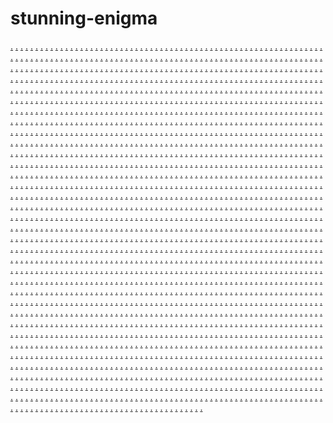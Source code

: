 # stunning-enigma
<a href="https://ms-801.weebly.com/">.</a>
<a href="https://ms-802.weebly.com/">.</a>
<a href="https://ms-803.weebly.com/">.</a>
<a href="https://ms-804.weebly.com/">.</a>
<a href="https://ms-805.weebly.com/">.</a>
<a href="https://ms-806.weebly.com/">.</a>
<a href="https://ms-807.weebly.com/">.</a>
<a href="https://ms-808.weebly.com/">.</a>
<a href="https://ms-809.weebly.com/">.</a>
<a href="https://ms-810.weebly.com/">.</a>
<a href="https://ms-811.weebly.com/">.</a>
<a href="https://ms-812.weebly.com/">.</a>
<a href="https://ms-813.weebly.com/">.</a>
<a href="https://ms-814.weebly.com/">.</a>
<a href="https://ms-815.weebly.com/">.</a>
<a href="https://ms-816.weebly.com/">.</a>
<a href="https://ms-817.weebly.com/">.</a>
<a href="https://ms-818.weebly.com/">.</a>
<a href="https://ms-819.weebly.com/">.</a>
<a href="https://ms-820.weebly.com/">.</a>
<a href="https://ms-821.weebly.com/">.</a>
<a href="https://ms-822.weebly.com/">.</a>
<a href="https://ms-823.weebly.com/">.</a>
<a href="https://ms-824.weebly.com/">.</a>
<a href="https://ms-825.weebly.com/">.</a>
<a href="https://ms-826.weebly.com/">.</a>
<a href="https://ms-827.weebly.com/">.</a>
<a href="https://ms-828.weebly.com/">.</a>
<a href="https://ms-829.weebly.com/">.</a>
<a href="https://ms-830.weebly.com/">.</a>
<a href="https://ms-801.weebly.com/">.</a>
<a href="https://gvd-01.weebly.com/">.</a>
<a href="https://gvd-02.weebly.com/">.</a>
<a href="https://gvd-03.weebly.com/">.</a>
<a href="https://gvd-04.weebly.com/">.</a>
<a href="https://gvd-05.weebly.com/">.</a>
<a href="https://gvd-06.weebly.com/">.</a>
<a href="https://gvd-07.weebly.com/">.</a>
<a href="https://gvd-08.weebly.com/">.</a>
<a href="https://gvd-09.weebly.com/">.</a>
<a href="https://gvd-10.weebly.com/">.</a>
<a href="https://gvd-11.weebly.com/">.</a>
<a href="https://gvd-12.weebly.com/">.</a>
<a href="https://gvd-13.weebly.com/">.</a>
<a href="https://gvd-14.weebly.com/">.</a>
<a href="https://gvd-15.weebly.com/">.</a>
<a href="https://ms-802.weebly.com/">.</a>
<a href="https://gvd-16.weebly.com/">.</a>
<a href="https://gvd-17.weebly.com/">.</a>
<a href="https://gvd-18.weebly.com/">.</a>
<a href="https://gvd-19.weebly.com/">.</a>
<a href="https://gvd-20.weebly.com/">.</a>
<a href="https://gvd-21.weebly.com/">.</a>
<a href="https://gvd-22.weebly.com/">.</a>
<a href="https://gvd-23.weebly.com/">.</a>
<a href="https://gvd-24.weebly.com/">.</a>
<a href="https://gvd-25.weebly.com/">.</a>
<a href="https://gvd-26.weebly.com/">.</a>
<a href="https://gvd-27.weebly.com/">.</a>
<a href="https://gvd-28.weebly.com/">.</a>
<a href="https://gvd-29.weebly.com/">.</a>
<a href="https://gvd-30.weebly.com/">.</a>
<a href="https://ms-803.weebly.com/">.</a>
<a href="https://gvd-31.weebly.com/">.</a>
<a href="https://gvd-32.weebly.com/">.</a>
<a href="https://gvd-33.weebly.com/">.</a>
<a href="https://gvd-34.weebly.com/">.</a>
<a href="https://gvd-35.weebly.com/">.</a>
<a href="https://gvd-36.weebly.com/">.</a>
<a href="https://gvd-37.weebly.com/">.</a>
<a href="https://gvd-38.weebly.com/">.</a>
<a href="https://gvd-39.weebly.com/">.</a>
<a href="https://gvd-40.weebly.com/">.</a>
<a href="https://gvd-41.weebly.com/">.</a>
<a href="https://gvd-42.weebly.com/">.</a>
<a href="https://gvd-43.weebly.com/">.</a>
<a href="https://gvd-44.weebly.com/">.</a>
<a href="https://gvd-45.weebly.com/">.</a>
<a href="https://ms-804.weebly.com/">.</a>
<a href="https://gvd-46.weebly.com/">.</a>
<a href="https://gvd-47.weebly.com/">.</a>
<a href="https://gvd-48.weebly.com/">.</a>
<a href="https://gvd-49.weebly.com/">.</a>
<a href="https://gvd-50.weebly.com/">.</a>
<a href="https://gvd-51.weebly.com/">.</a>
<a href="https://gvd-52.weebly.com/">.</a>
<a href="https://gvd-53.weebly.com/">.</a>
<a href="https://gvd-54.weebly.com/">.</a>
<a href="https://gvd-55.weebly.com/">.</a>
<a href="https://gvd-56.weebly.com/">.</a>
<a href="https://gvd-57.weebly.com/">.</a>
<a href="https://gvd-58.weebly.com/">.</a>
<a href="https://gvd-59.weebly.com/">.</a>
<a href="https://gvd-60.weebly.com/">.</a>
<a href="https://ms-805.weebly.com/">.</a>
<a href="https://gvd-61.weebly.com/">.</a>
<a href="https://gvd-62.weebly.com/">.</a>
<a href="https://gvd-63.weebly.com/">.</a>
<a href="https://gvd-64.weebly.com/">.</a>
<a href="https://gvd-65.weebly.com/">.</a>
<a href="https://gvd-66.weebly.com/">.</a>
<a href="https://gvd-67.weebly.com/">.</a>
<a href="https://gvd-68.weebly.com/">.</a>
<a href="https://gvd-69.weebly.com/">.</a>
<a href="https://gvd-70.weebly.com/">.</a>
<a href="https://gvd-71.weebly.com/">.</a>
<a href="https://gvd-72.weebly.com/">.</a>
<a href="https://gvd-73.weebly.com/">.</a>
<a href="https://gvd-74.weebly.com/">.</a>
<a href="https://gvd-75.weebly.com/">.</a>
<a href="https://ms-806.weebly.com/">.</a>
<a href="https://gvd-76.weebly.com/">.</a>
<a href="https://gvd-77.weebly.com/">.</a>
<a href="https://gvd-78.weebly.com/">.</a>
<a href="https://gvd-79.weebly.com/">.</a>
<a href="https://gvd-80.weebly.com/">.</a>
<a href="https://gvd-81.weebly.com/">.</a>
<a href="https://gvd-82.weebly.com/">.</a>
<a href="https://gvd-83.weebly.com/">.</a>
<a href="https://gvd-84.weebly.com/">.</a>
<a href="https://gvd-85.weebly.com/">.</a>
<a href="https://gvd-86.weebly.com/">.</a>
<a href="https://gvd-87.weebly.com/">.</a>
<a href="https://gvd-88.weebly.com/">.</a>
<a href="https://gvd-89.weebly.com/">.</a>
<a href="https://gvd-90.weebly.com/">.</a>
<a href="https://ms-807.weebly.com/">.</a>
<a href="https://gvd-91.weebly.com/">.</a>
<a href="https://gvd-92.weebly.com/">.</a>
<a href="https://gvd-93.weebly.com/">.</a>
<a href="https://gvd-94.weebly.com/">.</a>
<a href="https://gvd-95.weebly.com/">.</a>
<a href="https://gvd-96.weebly.com/">.</a>
<a href="https://gvd-97.weebly.com/">.</a>
<a href="https://gvd-98.weebly.com/">.</a>
<a href="https://gvd-99.weebly.com/">.</a>
<a href="https://gvd-100.weebly.com/">.</a>
<a href="https://gvd-101.weebly.com/">.</a>
<a href="https://gvd-102.weebly.com/">.</a>
<a href="https://gvd-103.weebly.com/">.</a>
<a href="https://gvd-104.weebly.com/">.</a>
<a href="https://gvd-105.weebly.com/">.</a>
<a href="https://ms-808.weebly.com/">.</a>
<a href="https://gvd-106.weebly.com/">.</a>
<a href="https://gvd-107.weebly.com/">.</a>
<a href="https://gvd-108.weebly.com/">.</a>
<a href="https://gvd-109.weebly.com/">.</a>
<a href="https://gvd-110.weebly.com/">.</a>
<a href="https://gvd-111.weebly.com/">.</a>
<a href="https://gvd-112.weebly.com/">.</a>
<a href="https://gvd-113.weebly.com/">.</a>
<a href="https://gvd-114.weebly.com/">.</a>
<a href="https://gvd-115.weebly.com/">.</a>
<a href="https://gvd-116.weebly.com/">.</a>
<a href="https://gvd-117.weebly.com/">.</a>
<a href="https://gvd-118.weebly.com/">.</a>
<a href="https://gvd-119.weebly.com/">.</a>
<a href="https://gvd-120.weebly.com/">.</a>
<a href="https://ms-809.weebly.com/">.</a>
<a href="https://gvd-121.weebly.com/">.</a>
<a href="https://gvd-122.weebly.com/">.</a>
<a href="https://gvd-123.weebly.com/">.</a>
<a href="https://gvd-124.weebly.com/">.</a>
<a href="https://gvd-125.weebly.com/">.</a>
<a href="https://gvd-126.weebly.com/">.</a>
<a href="https://gvd-127.weebly.com/">.</a>
<a href="https://gvd-128.weebly.com/">.</a>
<a href="https://gvd-129.weebly.com/">.</a>
<a href="https://gvd-130.weebly.com/">.</a>
<a href="https://vns-111.weebly.com/">.</a>
<a href="https://vns-112.weebly.com/">.</a>
<a href="https://vns-113.weebly.com/">.</a>
<a href="https://vns-114.weebly.com/">.</a>
<a href="https://vns-115.weebly.com/">.</a>
<a href="https://vns-116.weebly.com/">.</a>
<a href="https://vns-117.weebly.com/">.</a>
<a href="https://vns-118.weebly.com/">.</a>
<a href="https://vns-119.weebly.com/">.</a>
<a href="https://vns-120.weebly.com/">.</a>
<a href="https://vns-121.weebly.com/">.</a>
<a href="https://vns-122.weebly.com/">.</a>
<a href="https://vns-123.weebly.com/">.</a>
<a href="https://vns-124.weebly.com/">.</a>
<a href="https://vns-125.weebly.com/">.</a>
<a href="https://vns-126.weebly.com/">.</a>
<a href="https://vns-127.weebly.com/">.</a>
<a href="https://vns-128.weebly.com/">.</a>
<a href="https://vns-129.weebly.com/">.</a>
<a href="https://vns-130.weebly.com/">.</a>
<a href="https://vns-131.weebly.com/">.</a>
<a href="https://vns-132.weebly.com/">.</a>
<a href="https://vns-133.weebly.com/">.</a>
<a href="https://vns-134.weebly.com/">.</a>
<a href="https://vns-135.weebly.com/">.</a>
<a href="https://vns-136.weebly.com/">.</a>
<a href="https://vns-137.weebly.com/">.</a>
<a href="https://vns-138.weebly.com/">.</a>
<a href="https://vns-139.weebly.com/">.</a>
<a href="https://vns-140.weebly.com/">.</a>
<a href="https://vns-111.weebly.com/">.</a>
<a href="https://gvd-01.weebly.com/">.</a>
<a href="https://gvd-02.weebly.com/">.</a>
<a href="https://gvd-03.weebly.com/">.</a>
<a href="https://gvd-04.weebly.com/">.</a>
<a href="https://gvd-05.weebly.com/">.</a>
<a href="https://gvd-06.weebly.com/">.</a>
<a href="https://gvd-07.weebly.com/">.</a>
<a href="https://gvd-08.weebly.com/">.</a>
<a href="https://gvd-09.weebly.com/">.</a>
<a href="https://gvd-10.weebly.com/">.</a>
<a href="https://gvd-11.weebly.com/">.</a>
<a href="https://gvd-12.weebly.com/">.</a>
<a href="https://gvd-13.weebly.com/">.</a>
<a href="https://gvd-14.weebly.com/">.</a>
<a href="https://gvd-15.weebly.com/">.</a>
<a href="https://vns-112.weebly.com/">.</a>
<a href="https://gvd-16.weebly.com/">.</a>
<a href="https://gvd-17.weebly.com/">.</a>
<a href="https://gvd-18.weebly.com/">.</a>
<a href="https://gvd-19.weebly.com/">.</a>
<a href="https://gvd-20.weebly.com/">.</a>
<a href="https://gvd-21.weebly.com/">.</a>
<a href="https://gvd-22.weebly.com/">.</a>
<a href="https://gvd-23.weebly.com/">.</a>
<a href="https://gvd-24.weebly.com/">.</a>
<a href="https://gvd-25.weebly.com/">.</a>
<a href="https://gvd-26.weebly.com/">.</a>
<a href="https://gvd-27.weebly.com/">.</a>
<a href="https://gvd-28.weebly.com/">.</a>
<a href="https://gvd-29.weebly.com/">.</a>
<a href="https://gvd-30.weebly.com/">.</a>
<a href="https://vns-113.weebly.com/">.</a>
<a href="https://gvd-31.weebly.com/">.</a>
<a href="https://gvd-32.weebly.com/">.</a>
<a href="https://gvd-33.weebly.com/">.</a>
<a href="https://gvd-34.weebly.com/">.</a>
<a href="https://gvd-35.weebly.com/">.</a>
<a href="https://gvd-36.weebly.com/">.</a>
<a href="https://gvd-37.weebly.com/">.</a>
<a href="https://gvd-38.weebly.com/">.</a>
<a href="https://gvd-39.weebly.com/">.</a>
<a href="https://gvd-40.weebly.com/">.</a>
<a href="https://gvd-41.weebly.com/">.</a>
<a href="https://gvd-42.weebly.com/">.</a>
<a href="https://gvd-43.weebly.com/">.</a>
<a href="https://gvd-44.weebly.com/">.</a>
<a href="https://gvd-45.weebly.com/">.</a>
<a href="https://vns-114.weebly.com/">.</a>
<a href="https://gvd-46.weebly.com/">.</a>
<a href="https://gvd-47.weebly.com/">.</a>
<a href="https://gvd-48.weebly.com/">.</a>
<a href="https://gvd-49.weebly.com/">.</a>
<a href="https://gvd-50.weebly.com/">.</a>
<a href="https://gvd-51.weebly.com/">.</a>
<a href="https://gvd-52.weebly.com/">.</a>
<a href="https://gvd-53.weebly.com/">.</a>
<a href="https://gvd-54.weebly.com/">.</a>
<a href="https://gvd-55.weebly.com/">.</a>
<a href="https://gvd-56.weebly.com/">.</a>
<a href="https://gvd-57.weebly.com/">.</a>
<a href="https://gvd-58.weebly.com/">.</a>
<a href="https://gvd-59.weebly.com/">.</a>
<a href="https://gvd-60.weebly.com/">.</a>
<a href="https://vns-115.weebly.com/">.</a>
<a href="https://gvd-61.weebly.com/">.</a>
<a href="https://gvd-62.weebly.com/">.</a>
<a href="https://gvd-63.weebly.com/">.</a>
<a href="https://gvd-64.weebly.com/">.</a>
<a href="https://gvd-65.weebly.com/">.</a>
<a href="https://gvd-66.weebly.com/">.</a>
<a href="https://gvd-67.weebly.com/">.</a>
<a href="https://gvd-68.weebly.com/">.</a>
<a href="https://gvd-69.weebly.com/">.</a>
<a href="https://gvd-70.weebly.com/">.</a>
<a href="https://gvd-71.weebly.com/">.</a>
<a href="https://gvd-72.weebly.com/">.</a>
<a href="https://gvd-73.weebly.com/">.</a>
<a href="https://gvd-74.weebly.com/">.</a>
<a href="https://gvd-75.weebly.com/">.</a>
<a href="https://vns-116.weebly.com/">.</a>
<a href="https://gvd-76.weebly.com/">.</a>
<a href="https://gvd-77.weebly.com/">.</a>
<a href="https://gvd-78.weebly.com/">.</a>
<a href="https://gvd-79.weebly.com/">.</a>
<a href="https://gvd-80.weebly.com/">.</a>
<a href="https://gvd-81.weebly.com/">.</a>
<a href="https://gvd-82.weebly.com/">.</a>
<a href="https://gvd-83.weebly.com/">.</a>
<a href="https://gvd-84.weebly.com/">.</a>
<a href="https://gvd-85.weebly.com/">.</a>
<a href="https://gvd-86.weebly.com/">.</a>
<a href="https://gvd-87.weebly.com/">.</a>
<a href="https://gvd-88.weebly.com/">.</a>
<a href="https://gvd-89.weebly.com/">.</a>
<a href="https://gvd-90.weebly.com/">.</a>
<a href="https://vns-117.weebly.com/">.</a>
<a href="https://gvd-91.weebly.com/">.</a>
<a href="https://gvd-92.weebly.com/">.</a>
<a href="https://gvd-93.weebly.com/">.</a>
<a href="https://gvd-94.weebly.com/">.</a>
<a href="https://gvd-95.weebly.com/">.</a>
<a href="https://gvd-96.weebly.com/">.</a>
<a href="https://gvd-97.weebly.com/">.</a>
<a href="https://gvd-98.weebly.com/">.</a>
<a href="https://gvd-99.weebly.com/">.</a>
<a href="https://gvd-100.weebly.com/">.</a>
<a href="https://gvd-101.weebly.com/">.</a>
<a href="https://gvd-102.weebly.com/">.</a>
<a href="https://gvd-103.weebly.com/">.</a>
<a href="https://gvd-104.weebly.com/">.</a>
<a href="https://gvd-105.weebly.com/">.</a>
<a href="https://vns-118.weebly.com/">.</a>
<a href="https://gvd-106.weebly.com/">.</a>
<a href="https://gvd-107.weebly.com/">.</a>
<a href="https://gvd-108.weebly.com/">.</a>
<a href="https://gvd-109.weebly.com/">.</a>
<a href="https://gvd-110.weebly.com/">.</a>
<a href="https://gvd-111.weebly.com/">.</a>
<a href="https://gvd-112.weebly.com/">.</a>
<a href="https://gvd-113.weebly.com/">.</a>
<a href="https://gvd-114.weebly.com/">.</a>
<a href="https://gvd-115.weebly.com/">.</a>
<a href="https://gvd-116.weebly.com/">.</a>
<a href="https://gvd-117.weebly.com/">.</a>
<a href="https://gvd-118.weebly.com/">.</a>
<a href="https://gvd-119.weebly.com/">.</a>
<a href="https://gvd-120.weebly.com/">.</a>
<a href="https://vns-119.weebly.com/">.</a>
<a href="https://gvd-121.weebly.com/">.</a>
<a href="https://gvd-122.weebly.com/">.</a>
<a href="https://gvd-123.weebly.com/">.</a>
<a href="https://gvd-124.weebly.com/">.</a>
<a href="https://gvd-125.weebly.com/">.</a>
<a href="https://gvd-126.weebly.com/">.</a>
<a href="https://gvd-127.weebly.com/">.</a>
<a href="https://gvd-128.weebly.com/">.</a>
<a href="https://gvd-129.weebly.com/">.</a>
<a href="https://gvd-130.weebly.com/">.</a>
<a href="https://vns-51.weebly.com/">.</a>
<a href="https://vns-52.weebly.com/">.</a>
<a href="https://vns-53.weebly.com/">.</a>
<a href="https://vns-54.weebly.com/">.</a>
<a href="https://vns-55.weebly.com/">.</a>
<a href="https://vns-56.weebly.com/">.</a>
<a href="https://vns-57.weebly.com/">.</a>
<a href="https://vns-58.weebly.com/">.</a>
<a href="https://vns-59.weebly.com/">.</a>
<a href="https://vns-60.weebly.com/">.</a>
<a href="https://vns-61.weebly.com/">.</a>
<a href="https://vns-62.weebly.com/">.</a>
<a href="https://vns-63.weebly.com/">.</a>
<a href="https://vns-64.weebly.com/">.</a>
<a href="https://vns-65.weebly.com/">.</a>
<a href="https://vns-66.weebly.com/">.</a>
<a href="https://vns-67.weebly.com/">.</a>
<a href="https://vns-68.weebly.com/">.</a>
<a href="https://vns-69.weebly.com/">.</a>
<a href="https://vns-70.weebly.com/">.</a>
<a href="https://vns-71.weebly.com/">.</a>
<a href="https://vns-72.weebly.com/">.</a>
<a href="https://vns-73.weebly.com/">.</a>
<a href="https://vns-74.weebly.com/">.</a>
<a href="https://vns-75.weebly.com/">.</a>
<a href="https://vns-76.weebly.com/">.</a>
<a href="https://vns-77.weebly.com/">.</a>
<a href="https://vns-78.weebly.com/">.</a>
<a href="https://vns-79.weebly.com/">.</a>
<a href="https://vns-80.weebly.com/">.</a>
<a href="https://vns-51.weebly.com/">.</a>
<a href="https://plzs01.wordpress.com/">.</a>
<a href="https://plzs02.wordpress.com/">.</a>
<a href="https://plzs03.wordpress.com/">.</a>
<a href="https://plzs04.wordpress.com/">.</a>
<a href="https://plzs05.wordpress.com/">.</a>
<a href="https://plzs06.wordpress.com/">.</a>
<a href="https://plzs069.wordpress.com/">.</a>
<a href="https://plzs08.wordpress.com/">.</a>
<a href="https://plzs09.wordpress.com/">.</a>
<a href="https://plzs10.wordpress.com/">.</a>
<a href="https://plzs11.wordpress.com/">.</a>
<a href="https://plzs12.wordpress.com/">.</a>
<a href="https://plzs13.wordpress.com/">.</a>
<a href="https://plzs14.wordpress.com/">.</a>
<a href="https://plzs15.wordpress.com/">.</a>
<a href="https://vns-52.weebly.com/">.</a>
<a href="https://plzs16.wordpress.com/">.</a>
<a href="https://plzs17.wordpress.com/">.</a>
<a href="https://plzs18.wordpress.com/">.</a>
<a href="https://plzs19.wordpress.com/">.</a>
<a href="https://plzs20.wordpress.com/">.</a>
<a href="https://plzs-21.weebly.com/">.</a>
<a href="https://plzs-22.weebly.com/">.</a>
<a href="https://plzs-23.weebly.com/">.</a>
<a href="https://plzs-24.weebly.com/">.</a>
<a href="https://plzs-25.weebly.com/">.</a>
<a href="https://plzs-26.weebly.com/">.</a>
<a href="https://plzs-27.weebly.com/">.</a>
<a href="https://plzs-28.weebly.com/">.</a>
<a href="https://plzs-29.weebly.com/">.</a>
<a href="https://plzs-30.weebly.com/">.</a>
<a href="https://vns-53.weebly.com/">.</a>
<a href="https://plzs-31.weebly.com/">.</a>
<a href="https://plzs-32.weebly.com/">.</a>
<a href="https://plzs-33.weebly.com/">.</a>
<a href="https://plzs-34.weebly.com/">.</a>
<a href="https://plzs-35.weebly.com/">.</a>
<a href="https://plzs-36.weebly.com/">.</a>
<a href="https://plzs-37.weebly.com/">.</a>
<a href="https://plzs-38.weebly.com/">.</a>
<a href="https://plzs-39.weebly.com/">.</a>
<a href="https://plzs-40.weebly.com/">.</a>
<a href="https://plzs-41.weebly.com/">.</a>
<a href="https://plzs-42.weebly.com/">.</a>
<a href="https://plzs-43.weebly.com/">.</a>
<a href="https://plzs-44.weebly.com/">.</a>
<a href="https://plzs-45.weebly.com/">.</a>
<a href="https://vns-54.weebly.com/">.</a>
<a href="https://plzs-46.weebly.com/">.</a>
<a href="https://plzs-47.weebly.com/">.</a>
<a href="https://plzs-48.weebly.com/">.</a>
<a href="https://plzs-49.weebly.com/">.</a>
<a href="https://plzs-50.weebly.com/">.</a>
<a href="https://plzs-51.weebly.com/">.</a>
<a href="https://plzs-52.weebly.com/">.</a>
<a href="https://plzs-53.weebly.com/">.</a>
<a href="https://plzs-54.weebly.com/">.</a>
<a href="https://plzs-55.weebly.com/">.</a>
<a href="https://plzs-56.weebly.com/">.</a>
<a href="https://plzs-57.weebly.com/">.</a>
<a href="https://plzs-58.weebly.com/">.</a>
<a href="https://plzs-59.weebly.com/">.</a>
<a href="https://plzs-60.weebly.com/">.</a>
<a href="https://vns-55.weebly.com/">.</a>
<a href="https://plzs-61.weebly.com/">.</a>
<a href="https://plzs-62.weebly.com/">.</a>
<a href="https://plzs-63.weebly.com/">.</a>
<a href="https://plzs-64.weebly.com/">.</a>
<a href="https://plzs-65.weebly.com/">.</a>
<a href="https://plzs-66.weebly.com/">.</a>
<a href="https://plzs-67.weebly.com/">.</a>
<a href="https://plzs-68.weebly.com/">.</a>
<a href="https://plzs-69.weebly.com/">.</a>
<a href="https://plzs-70.weebly.com/">.</a>
<a href="https://plzs-71.weebly.com/">.</a>
<a href="https://plzs-72.weebly.com/">.</a>
<a href="https://plzs-73.weebly.com/">.</a>
<a href="https://plzs-74.weebly.com/">.</a>
<a href="https://plzs-75.weebly.com/">.</a>
<a href="https://vns-56.weebly.com/">.</a>
<a href="https://plzs-76.weebly.com/">.</a>
<a href="https://plzs-77.weebly.com/">.</a>
<a href="https://plzs-78.weebly.com/">.</a>
<a href="https://plzs-79.weebly.com/">.</a>
<a href="https://plzs-80.weebly.com/">.</a>
<a href="https://plzs-81.weebly.com/">.</a>
<a href="https://plzs-82.weebly.com/">.</a>
<a href="https://plzs-83.weebly.com/">.</a>
<a href="https://plzs-84.weebly.com/">.</a>
<a href="https://plzs-85.weebly.com/">.</a>
<a href="https://plzs-86.weebly.com/">.</a>
<a href="https://plzs-87.weebly.com/">.</a>
<a href="https://plzs-88.weebly.com/">.</a>
<a href="https://plzs-89.weebly.com/">.</a>
<a href="https://plzs-90.weebly.com/">.</a>
<a href="https://vns-57.weebly.com/">.</a>
<a href="https://plzs-91.weebly.com/">.</a>
<a href="https://plzs-92.weebly.com/">.</a>
<a href="https://plzs-93.weebly.com/">.</a>
<a href="https://plzs-94.weebly.com/">.</a>
<a href="https://plzs-95.weebly.com/">.</a>
<a href="https://plzs-96.weebly.com/">.</a>
<a href="https://plzs-97.weebly.com/">.</a>
<a href="https://plzs-98.weebly.com/">.</a>
<a href="https://plzs-99.weebly.com/">.</a>
<a href="https://plzs-100.weebly.com/">.</a>
<a href="https://plzs-101.weebly.com/">.</a>
<a href="https://plzs-102.weebly.com/">.</a>
<a href="https://plzs-103.weebly.com/">.</a>
<a href="https://plzs-104.weebly.com/">.</a>
<a href="https://plzs-105.weebly.com/">.</a>
<a href="https://vns-58.weebly.com/">.</a>
<a href="https://plzs-106.weebly.com/">.</a>
<a href="https://plzs-107.weebly.com/">.</a>
<a href="https://plzs-108.weebly.com/">.</a>
<a href="https://plzs-109.weebly.com/">.</a>
<a href="https://plzs-110.weebly.com/">.</a>
<a href="https://plzs-111.weebly.com/">.</a>
<a href="https://plzs-112.weebly.com/">.</a>
<a href="https://plzs-113.weebly.com/">.</a>
<a href="https://plzs-114.weebly.com/">.</a>
<a href="https://plzs-115.weebly.com/">.</a>
<a href="https://plzs-116.weebly.com/">.</a>
<a href="https://plzs-117.weebly.com/">.</a>
<a href="https://plzs-118.weebly.com/">.</a>
<a href="https://plzs-119.weebly.com/">.</a>
<a href="https://plzs-120.weebly.com/">.</a>
<a href="https://vns-59.weebly.com/">.</a>
<a href="https://plzs-121.weebly.com/">.</a>
<a href="https://plzs-122.weebly.com/">.</a>
<a href="https://plzs-123.weebly.com/">.</a>
<a href="https://plzs-124.weebly.com/">.</a>
<a href="https://plzs-125.weebly.com/">.</a>
<a href="https://plzs-126.weebly.com/">.</a>
<a href="https://plzs-127.weebly.com/">.</a>
<a href="https://plzs-128.weebly.com/">.</a>
<a href="https://plzs-129.weebly.com/">.</a>
<a href="https://plzs-130.weebly.com/">.</a>
<a href="https://vns-81.weebly.com/">.</a>
<a href="https://vns-82.weebly.com/">.</a>
<a href="https://vns-83.weebly.com/">.</a>
<a href="https://vns-84.weebly.com/">.</a>
<a href="https://vns-85.weebly.com/">.</a>
<a href="https://vns-86.weebly.com/">.</a>
<a href="https://vns-87.weebly.com/">.</a>
<a href="https://vns-88.weebly.com/">.</a>
<a href="https://vns-89.weebly.com/">.</a>
<a href="https://vns-90.weebly.com/">.</a>
<a href="https://vns-91.weebly.com/">.</a>
<a href="https://vns-92.weebly.com/">.</a>
<a href="https://vns-93.weebly.com/">.</a>
<a href="https://vns-94.weebly.com/">.</a>
<a href="https://vns-95.weebly.com/">.</a>
<a href="https://vns-96.weebly.com/">.</a>
<a href="https://vns-97.weebly.com/">.</a>
<a href="https://vns-98.weebly.com/">.</a>
<a href="https://vns-99.weebly.com/">.</a>
<a href="https://vns-100.weebly.com/">.</a>
<a href="https://vns-101.weebly.com/">.</a>
<a href="https://vns-102.weebly.com/">.</a>
<a href="https://vns-103.weebly.com/">.</a>
<a href="https://vns-104.weebly.com/">.</a>
<a href="https://vns-105.weebly.com/">.</a>
<a href="https://vns-106.weebly.com/">.</a>
<a href="https://vns-107.weebly.com/">.</a>
<a href="https://vns-108.weebly.com/">.</a>
<a href="https://vns-109.weebly.com/">.</a>
<a href="https://vns-110.weebly.com/">.</a>
<a href="https://vns-81.weebly.com/">.</a>
<a href="https://vbn-01.weebly.com/">.</a>
<a href="https://vbn-02.weebly.com/">.</a>
<a href="https://vbn-03.weebly.com/">.</a>
<a href="https://vbn-04.weebly.com/">.</a>
<a href="https://vbn-05.weebly.com/">.</a>
<a href="https://vbn-06.weebly.com/">.</a>
<a href="https://vbn-07.weebly.com/">.</a>
<a href="https://vbn-08.weebly.com/">.</a>
<a href="https://vbn-09.weebly.com/">.</a>
<a href="https://vbn-10.weebly.com/">.</a>
<a href="https://vbn-11.weebly.com/">.</a>
<a href="https://vbn-12.weebly.com/">.</a>
<a href="https://vbn-13.weebly.com/">.</a>
<a href="https://vbn-14.weebly.com/">.</a>
<a href="https://vbn-15.weebly.com/">.</a>
<a href="https://vns-82.weebly.com/">.</a>
<a href="https://vbn-16.weebly.com/">.</a>
<a href="https://vbn-17.weebly.com/">.</a>
<a href="https://vbn-18.weebly.com/">.</a>
<a href="https://vbn-19.weebly.com/">.</a>
<a href="https://vbn-20.weebly.com/">.</a>
<a href="https://vbn-21.weebly.com/">.</a>
<a href="https://vbn-22.weebly.com/">.</a>
<a href="https://vbn-23.weebly.com/">.</a>
<a href="https://vbn-24.weebly.com/">.</a>
<a href="https://vbn-25.weebly.com/">.</a>
<a href="https://vbn-26.weebly.com/">.</a>
<a href="https://vbn-27.weebly.com/">.</a>
<a href="https://vbn-28.weebly.com/">.</a>
<a href="https://vbn-29.weebly.com/">.</a>
<a href="https://vbn-30.weebly.com/">.</a>
<a href="https://vns-83.weebly.com/">.</a>
<a href="https://vbn-31.weebly.com/">.</a>
<a href="https://vbn-32.weebly.com/">.</a>
<a href="https://vbn-33.weebly.com/">.</a>
<a href="https://vbn-34.weebly.com/">.</a>
<a href="https://vbn-35.weebly.com/">.</a>
<a href="https://vbn-36.weebly.com/">.</a>
<a href="https://vbn-37.weebly.com/">.</a>
<a href="https://vbn-38.weebly.com/">.</a>
<a href="https://vbn-39.weebly.com/">.</a>
<a href="https://vbn-40.weebly.com/">.</a>
<a href="https://vbn-41.weebly.com/">.</a>
<a href="https://vbn-42.weebly.com/">.</a>
<a href="https://vbn-43.weebly.com/">.</a>
<a href="https://vbn-44.weebly.com/">.</a>
<a href="https://vbn-45.weebly.com/">.</a>
<a href="https://vns-84.weebly.com/">.</a>
<a href="https://vbn-46.weebly.com/">.</a>
<a href="https://vbn-47.weebly.com/">.</a>
<a href="https://vbn-48.weebly.com/">.</a>
<a href="https://vbn-49.weebly.com/">.</a>
<a href="https://vbn-50.weebly.com/">.</a>
<a href="https://vbn-51.weebly.com/">.</a>
<a href="https://vbn-52.weebly.com/">.</a>
<a href="https://vbn-53.weebly.com/">.</a>
<a href="https://vbn-54.weebly.com/">.</a>
<a href="https://vbn-55.weebly.com/">.</a>
<a href="https://vbn-56.weebly.com/">.</a>
<a href="https://vbn-57.weebly.com/">.</a>
<a href="https://vbn-58.weebly.com/">.</a>
<a href="https://vbn-59.weebly.com/">.</a>
<a href="https://vbn-60.weebly.com/">.</a>
<a href="https://vns-85.weebly.com/">.</a>
<a href="https://vbn-61.weebly.com/">.</a>
<a href="https://vbn-62.weebly.com/">.</a>
<a href="https://vbn-63.weebly.com/">.</a>
<a href="https://vbn-64.weebly.com/">.</a>
<a href="https://vbn-65.weebly.com/">.</a>
<a href="https://vbn-66.weebly.com/">.</a>
<a href="https://vbn-67.weebly.com/">.</a>
<a href="https://vbn-68.weebly.com/">.</a>
<a href="https://vbn-69.weebly.com/">.</a>
<a href="https://vbn-70.weebly.com/">.</a>
<a href="https://vbn-71.weebly.com/">.</a>
<a href="https://vbn-72.weebly.com/">.</a>
<a href="https://vbn-73.weebly.com/">.</a>
<a href="https://vbn-74.weebly.com/">.</a>
<a href="https://vbn-75.weebly.com/">.</a>
<a href="https://vns-86.weebly.com/">.</a>
<a href="https://vbn-76.weebly.com/">.</a>
<a href="https://vbn-77.weebly.com/">.</a>
<a href="https://vbn-78.weebly.com/">.</a>
<a href="https://vbn-79.weebly.com/">.</a>
<a href="https://vbn-80.weebly.com/">.</a>
<a href="https://vbn-81.weebly.com/">.</a>
<a href="https://vbn-82.weebly.com/">.</a>
<a href="https://vbn-83.weebly.com/">.</a>
<a href="https://vbn-84.weebly.com/">.</a>
<a href="https://vbn-85.weebly.com/">.</a>
<a href="https://vbn-86.weebly.com/">.</a>
<a href="https://vbn-87.weebly.com/">.</a>
<a href="https://vbn-88.weebly.com/">.</a>
<a href="https://vbn-89.weebly.com/">.</a>
<a href="https://vbn-90.weebly.com/">.</a>
<a href="https://vns-87.weebly.com/">.</a>
<a href="https://vbn-91.weebly.com/">.</a>
<a href="https://vbn-92.weebly.com/">.</a>
<a href="https://vbn-93.weebly.com/">.</a>
<a href="https://vbn-94.weebly.com/">.</a>
<a href="https://vbn-95.weebly.com/">.</a>
<a href="https://vbn-96.weebly.com/">.</a>
<a href="https://vbn-97.weebly.com/">.</a>
<a href="https://vbn-98.weebly.com/">.</a>
<a href="https://vbn-99.weebly.com/">.</a>
<a href="https://vbn-100.weebly.com/">.</a>
<a href="https://vbn-101.weebly.com/">.</a>
<a href="https://vbn-102.weebly.com/">.</a>
<a href="https://vbn-103.weebly.com/">.</a>
<a href="https://vbn-104.weebly.com/">.</a>
<a href="https://vbn-105.weebly.com/">.</a>
<a href="https://vns-88.weebly.com/">.</a>
<a href="https://vbn-106.weebly.com/">.</a>
<a href="https://vbn-107.weebly.com/">.</a>
<a href="https://vbn-108.weebly.com/">.</a>
<a href="https://vbn-109.weebly.com/">.</a>
<a href="https://vbn-110.weebly.com/">.</a>
<a href="https://vbn-111.weebly.com/">.</a>
<a href="https://vbn-112.weebly.com/">.</a>
<a href="https://vbn-113.weebly.com/">.</a>
<a href="https://vbn-114.weebly.com/">.</a>
<a href="https://vbn-115.weebly.com/">.</a>
<a href="https://vbn-116.weebly.com/">.</a>
<a href="https://vbn-117.weebly.com/">.</a>
<a href="https://vbn-118.weebly.com/">.</a>
<a href="https://vbn-119.weebly.com/">.</a>
<a href="https://vbn-120.weebly.com/">.</a>
<a href="https://vns-89.weebly.com/">.</a>
<a href="https://vbn-121.weebly.com/">.</a>
<a href="https://vbn-122.weebly.com/">.</a>
<a href="https://vbn-123.weebly.com/">.</a>
<a href="https://vbn-124.weebly.com/">.</a>
<a href="https://vbn-125.weebly.com/">.</a>
<a href="https://vbn-126.weebly.com/">.</a>
<a href="https://vbn-127.weebly.com/">.</a>
<a href="https://vbn-128.weebly.com/">.</a>
<a href="https://vbn-129.weebly.com/">.</a>
<a href="https://vbn-130.weebly.com/">.</a>
<a href="https://are-1501.weebly.com">.</a>
<a href="https://are-1502.weebly.com">.</a>
<a href="https://are-1503.weebly.com">.</a>
<a href="https://are-1504.weebly.com">.</a>
<a href="https://are-1505.weebly.com">.</a>
<a href="https://are-1506.weebly.com">.</a>
<a href="https://are-1507.weebly.com">.</a>
<a href="https://are-1508.weebly.com">.</a>
<a href="https://are-1509.weebly.com">.</a>
<a href="https://are-1510.weebly.com">.</a>
<a href="https://are-1511.weebly.com">.</a>
<a href="https://are-1512.weebly.com">.</a>
<a href="https://are-1513.weebly.com">.</a>
<a href="https://are-1514.weebly.com">.</a>
<a href="https://are-1515.weebly.com">.</a>
<a href="https://are-1516.weebly.com">.</a>
<a href="https://are-1517.weebly.com">.</a>
<a href="https://are-1518.weebly.com">.</a>
<a href="https://are-1519.weebly.com">.</a>
<a href="https://are-1520.weebly.com">.</a>
<a href="https://are-1521.weebly.com">.</a>
<a href="https://are-1522.weebly.com">.</a>
<a href="https://are-1523.weebly.com">.</a>
<a href="https://are-1524.weebly.com">.</a>
<a href="https://are-1525.weebly.com">.</a>
<a href="https://are-1526.weebly.com">.</a>
<a href="https://are-1527.weebly.com">.</a>
<a href="https://are-1528.weebly.com">.</a>
<a href="https://are-1529.weebly.com">.</a>
<a href="https://are-1530.weebly.com">.</a>
<a href="https://are-1531.weebly.com">.</a>
<a href="https://are-1532.weebly.com">.</a>
<a href="https://are-1533.weebly.com">.</a>
<a href="https://are-1534.weebly.com">.</a>
<a href="https://are-1535.weebly.com">.</a>
<a href="https://are-1536.weebly.com">.</a>
<a href="https://are-1537.weebly.com">.</a>
<a href="https://are-1538.weebly.com">.</a>
<a href="https://are-1539.weebly.com">.</a>
<a href="https://are-1540.weebly.com">.</a>
<a href="https://are-1541.weebly.com">.</a>
<a href="https://are-1542.weebly.com">.</a>
<a href="https://are-1543.weebly.com">.</a>
<a href="https://are-1544.weebly.com">.</a>
<a href="https://are-1545.weebly.com">.</a>
<a href="https://are-1546.weebly.com">.</a>
<a href="https://are-1547.weebly.com">.</a>
<a href="https://are-1548.weebly.com">.</a>
<a href="https://are-1549.weebly.com">.</a>
<a href="https://are-1550.weebly.com">.</a>
<a href="https://are-1551.weebly.com">.</a>
<a href="https://are-1552.weebly.com">.</a>
<a href="https://are-1553.weebly.com">.</a>
<a href="https://are-1554.weebly.com">.</a>
<a href="https://are-1555.weebly.com">.</a>
<a href="https://are-1556.weebly.com">.</a>
<a href="https://are-1557.weebly.com">.</a>
<a href="https://are-1558.weebly.com">.</a>
<a href="https://are-1559.weebly.com">.</a>
<a href="https://are-1560.weebly.com">.</a>
<a href="https://are-1561.weebly.com">.</a>
<a href="https://are-1562.weebly.com">.</a>
<a href="https://ar-1563.weebly.com">.</a>
<a href="https://are-1564.weebly.com">.</a>
<a href="https://are-1565.weebly.com">.</a>
<a href="https://are-1566.weebly.com">.</a>
<a href="https://are-1567.weebly.com">.</a>
<a href="https://are-1568.weebly.com">.</a>
<a href="https://are-1569.weebly.com">.</a>
<a href="https://are-1570.weebly.com">.</a>
<a href="https://jui01.weebly.com">.</a>
<a href="https://are-1572.weebly.com">.</a>
<a href="https://are-1573.weebly.com">.</a>
<a href="https://are-1574.weebly.com">.</a>
<a href="https://are-1575.weebly.com">.</a>
<a href="https://are-1576.weebly.com">.</a>
<a href="https://are-1577.weebly.com">.</a>
<a href="https://are-1578.weebly.com">.</a>
<a href="https://are-1579.weebly.com">.</a>
<a href="https://are-1580.weebly.com">.</a>
<a href="https://jui02.weebly.com">.</a>
<a href="https://are-1582.weebly.com">.</a>
<a href="https://are-1583.weebly.com">.</a>
<a href="https://are-1584.weebly.com">.</a>
<a href="https://are-1585.weebly.com">.</a>
<a href="https://are-1586.weebly.com">.</a>
<a href="https://are-1587.weebly.com">.</a>
<a href="https://are-1588.weebly.com">.</a>
<a href="https://are-1589.weebly.com">.</a>
<a href="https://are-1590.weebly.com">.</a>
<a href="https://jui03.weebly.com">.</a>
<a href="https://are-1592.weebly.com">.</a>
<a href="https://are-1593.weebly.com">.</a>
<a href="https://are-1594.weebly.com">.</a>
<a href="https://are-1595.weebly.com">.</a>
<a href="https://are-1596.weebly.com">.</a>
<a href="https://are-1597.weebly.com">.</a>
<a href="https://are-1598.weebly.com">.</a>
<a href="https://are-1599.weebly.com">.</a>
<a href="https://are-1600.weebly.com">.</a>
<a href="https://jui04.weebly.com">.</a>
<a href="https://are-1602.weebly.com">.</a>
<a href="https://are-1603.weebly.com">.</a>
<a href="https://are-1604.weebly.com">.</a>
<a href="https://are-1605.weebly.com">.</a>
<a href="https://are-1606.weebly.com">.</a>
<a href="https://are-1607.weebly.com">.</a>
<a href="https://are-1608.weebly.com">.</a>
<a href="https://are-1609.weebly.com">.</a>
<a href="https://are-1610.weebly.com">.</a>
<a href="https://jui05.weebly.com">.</a>
<a href="https://are-1612.weebly.com">.</a>
<a href="https://are-1613.weebly.com">.</a>
<a href="https://are-1614.weebly.com">.</a>
<a href="https://are-1615.weebly.com">.</a>
<a href="https://are-1616.weebly.com">.</a>
<a href="https://are-1617.weebly.com">.</a>
<a href="https://are-1618.weebly.com">.</a>
<a href="https://are-1619.weebly.com">.</a>
<a href="https://are-1620.weebly.com">.</a>
<a href="https://are-1621.weebly.com">.</a>
<a href="https://are-1622.weebly.com">.</a>
<a href="https://are-1623.weebly.com">.</a>
<a href="https://are-1624.weebly.com">.</a>
<a href="https://are-1625.weebly.com">.</a>
<a href="https://are-1626.weebly.com">.</a>
<a href="https://are-1627.weebly.com">.</a>
<a href="https://are-1628.weebly.com">.</a>
<a href="https://are-1629.weebly.com">.</a>
<a href="https://are-1630.weebly.com">.</a>
<a href="https://are-1631.weebly.com">.</a>
<a href="https://are-1632.weebly.com">.</a>
<a href="https://are-1633.weebly.com">.</a>
<a href="https://are-1634.weebly.com">.</a>
<a href="https://are-1635.weebly.com">.</a>
<a href="https://are-1636.weebly.com">.</a>
<a href="https://are-1637.weebly.com">.</a>
<a href="https://are-1638.weebly.com">.</a>
<a href="https://are-1639.weebly.com">.</a>
<a href="https://are-1640.weebly.com">.</a>
<a href="https://are-1641.weebly.com">.</a>
<a href="https://are-1642.weebly.com">.</a>
<a href="https://are-1643.weebly.com">.</a>
<a href="https://are-1644.weebly.com">.</a>
<a href="https://are-1645.weebly.com">.</a>
<a href="https://are-1646.weebly.com">.</a>
<a href="https://are-1647.weebly.com">.</a>
<a href="https://are-1648.weebly.com">.</a>
<a href="https://are-1649.weebly.com">.</a>
<a href="https://are-1650.weebly.com">.</a>
<a href="https://are-1651.weebly.com">.</a>
<a href="https://are-1652.weebly.com">.</a>
<a href="https://are-1653.weebly.com">.</a>
<a href="https://are-1654.weebly.com">.</a>
<a href="https://are-1655.weebly.com">.</a>
<a href="https://are-1656.weebly.com">.</a>
<a href="https://are-1657.weebly.com">.</a>
<a href="https://are-1658.weebly.com">.</a>
<a href="https://are-1659.weebly.com">.</a>
<a href="https://are-1660.weebly.com">.</a>
<a href="https://are-1661.weebly.com">.</a>
<a href="https://are-1662.weebly.com">.</a>
<a href="https://are-1663.weebly.com">.</a>
<a href="https://are-1664.weebly.com">.</a>
<a href="https://are-1665.weebly.com">.</a>
<a href="https://are-1666.weebly.com">.</a>
<a href="https://are-1667.weebly.com">.</a>
<a href="https://are-1668.weebly.com">.</a>
<a href="https://are-1669.weebly.com">.</a>
<a href="https://are-1670.weebly.com">.</a>
<a href="https://are-1671.weebly.com">.</a>
<a href="https://are-1672.weebly.com">.</a>
<a href="https://are-1673.weebly.com">.</a>
<a href="https://are-1674.weebly.com">.</a>
<a href="https://are-1675.weebly.com">.</a>
<a href="https://are-1676.weebly.com">.</a>
<a href="https://are-1677.weebly.com">.</a>
<a href="https://are-1678.weebly.com">.</a>
<a href="https://are-1679.weebly.com">.</a>
<a href="https://are-1680.weebly.com">.</a>
<a href="https://are-1681.weebly.com">.</a>
<a href="https://are-1682.weebly.com">.</a>
<a href="https://are-1683.weebly.com">.</a>
<a href="https://are-1684.weebly.com">.</a>
<a href="https://are-1685.weebly.com">.</a>
<a href="https://are-1686.weebly.com">.</a>
<a href="https://are-1687.weebly.com">.</a>
<a href="https://are-1688.weebly.com">.</a>
<a href="https://are-1689.weebly.com">.</a>
<a href="https://are-1690.weebly.com">.</a>
<a href="https://are-1691.weebly.com">.</a>
<a href="https://are-1692.weebly.com">.</a>
<a href="https://are-1693.weebly.com">.</a>
<a href="https://are-1694.weebly.com">.</a>
<a href="https://are-1695.weebly.com">.</a>
<a href="https://are-1696.weebly.com">.</a>
<a href="https://are-1697.weebly.com">.</a>
<a href="https://are-1698.weebly.com">.</a>
<a href="https://are-1699.weebly.com">.</a>
<a href="https://are-1700.weebly.com">.</a>
<a href="https://are-1701.weebly.com">.</a>
<a href="https://are-1702.weebly.com">.</a>
<a href="https://are-1703.weebly.com">.</a>
<a href="https://are-1704.weebly.com">.</a>
<a href="https://are-1705.weebly.com">.</a>
<a href="https://are-1706.weebly.com">.</a>
<a href="https://are-1707.weebly.com">.</a>
<a href="https://are-1708.weebly.com">.</a>
<a href="https://are-1709.weebly.com">.</a>
<a href="https://are-1710.weebly.com">.</a>
<a href="https://are-1711.weebly.com">.</a>
<a href="https://are-1712.weebly.com">.</a>
<a href="https://are-1713.weebly.com">.</a>
<a href="https://are-1714.weebly.com">.</a>
<a href="https://are-1715.weebly.com">.</a>
<a href="https://are-1716.weebly.com">.</a>
<a href="https://are-1717.weebly.com">.</a>
<a href="https://are-1718.weebly.com">.</a>
<a href="https://are-1719.weebly.com">.</a>
<a href="https://are-1720.weebly.com">.</a>
<a href="https://ar-1721.weebly.com">.</a>
<a href="https://ar-1722.weebly.com">.</a>
<a href="https://ar-1723.weebly.com">.</a>
<a href="https://ar-1724.weebly.com">.</a>
<a href="https://ar-1725.weebly.com">.</a>
<a href="https://ar-1726.weebly.com">.</a>
<a href="https://ar-1727.weebly.com">.</a>
<a href="https://ar-1728.weebly.com">.</a>
<a href="https://ar-1729.weebly.com">.</a>
<a href="https://ar-1730.weebly.com">.</a>
<a href="https://ar-1731.weebly.com">.</a>
<a href="https://ar-1732.weebly.com">.</a>
<a href="https://ar-1733.weebly.com">.</a>
<a href="https://ar-1734.weebly.com">.</a>
<a href="https://ar-1735.weebly.com">.</a>
<a href="https://ar-1736.weebly.com">.</a>
<a href="https://ar-1737.weebly.com">.</a>
<a href="https://ar-1738.weebly.com">.</a>
<a href="https://ar-1739.weebly.com">.</a>
<a href="https://ar-1740.weebly.com">.</a>
<a href="https://are-1741.weebly.com">.</a>
<a href="https://are-1742.weebly.com">.</a>
<a href="https://are-1743.weebly.com">.</a>
<a href="https://are-1744.weebly.com">.</a>
<a href="https://are-1745.weebly.com">.</a>
<a href="https://are-1746.weebly.com">.</a>
<a href="https://are-1747.weebly.com">.</a>
<a href="https://are-1748.weebly.com">.</a>
<a href="https://are-1749.weebly.com">.</a>
<a href="https://are-1750.weebly.com">.</a>
<a href="https://are-1751.weebly.com">.</a>
<a href="https://are-1752.weebly.com">.</a>
<a href="https://are-1753.weebly.com">.</a>
<a href="https://are-1754.weebly.com">.</a>
<a href="https://are-1755.weebly.com">.</a>
<a href="https://are-1756.weebly.com">.</a>
<a href="https://are-1757.weebly.com">.</a>
<a href="https://are-1758.weebly.com">.</a>
<a href="https://are-1759.weebly.com">.</a>
<a href="https://are-1760.weebly.com">.</a>
<a href="https://are-1761.weebly.com">.</a>
<a href="https://are-1762.weebly.com">.</a>
<a href="https://are-1763.weebly.com">.</a>
<a href="https://ar-1764.weebly.com">.</a>
<a href="https://are-1765.weebly.com">.</a>
<a href="https://are-1766.weebly.com">.</a>
<a href="https://are-1767.weebly.com">.</a>
<a href="https://are-1768.weebly.com">.</a>
<a href="https://are-1769.weebly.com">.</a>
<a href="https://are-1764.weebly.com">.</a>
<a href="https://are-1771.weebly.com">.</a>
<a href="https://are-1772.weebly.com">.</a>
<a href="https://are-1773.weebly.com">.</a>
<a href="https://are-1774.weebly.com">.</a>
<a href="https://are-1775.weebly.com">.</a>
<a href="https://are-1776.weebly.com">.</a>
<a href="https://are-1777.weebly.com">.</a>
<a href="https://are-1778.weebly.com">.</a>
<a href="https://are-1779.weebly.com">.</a>
<a href="https://are-1780.weebly.com">.</a>
<a href="https://are-1781.weebly.com">.</a>
<a href="https://are-1782.weebly.com">.</a>
<a href="https://are-1783.weebly.com">.</a>
<a href="https://are-1784.weebly.com">.</a>
<a href="https://are-1785.weebly.com">.</a>
<a href="https://are-1786.weebly.com">.</a>
<a href="https://are-1787.weebly.com">.</a>
<a href="https://are-1788.weebly.com">.</a>
<a href="https://are-1789.weebly.com">.</a>
<a href="https://are-1790.weebly.com">.</a>
<a href="https://are-1791.weebly.com">.</a>
<a href="https://are-1792.weebly.com">.</a>
<a href="https://are-1793.weebly.com">.</a>
<a href="https://are-1794.weebly.com">.</a>
<a href="https://are-1795.weebly.com">.</a>
<a href="https://are-1796.weebly.com">.</a>
<a href="https://are-1797.weebly.com">.</a>
<a href="https://are-1798.weebly.com">.</a>
<a href="https://are-1799.weebly.com">.</a>
<a href="https://are-1800.weebly.com">.</a>
<a href="https://are-1801.weebly.com">.</a>
<a href="https://are-1802.weebly.com">.</a>
<a href="https://are-1803.weebly.com">.</a>
<a href="https://are-1804.weebly.com">.</a>
<a href="https://are-1805.weebly.com">.</a>
<a href="https://are-1806.weebly.com">.</a>
<a href="https://are-1807.weebly.com">.</a>
<a href="https://are-1808.weebly.com">.</a>
<a href="https://are-1809.weebly.com">.</a>
<a href="https://are-1810.weebly.com">.</a>
<a href="https://are-1811.weebly.com">.</a>
<a href="https://are-1812.weebly.com">.</a>
<a href="https://are-1813.weebly.com">.</a>
<a href="https://are-1814.weebly.com">.</a>
<a href="https://are-1815.weebly.com">.</a>
<a href="https://are-1816.weebly.com">.</a>
<a href="https://are-1817.weebly.com">.</a>
<a href="https://are-1818.weebly.com">.</a>
<a href="https://are-1819.weebly.com">.</a>
<a href="https://are-1820.weebly.com">.</a>
<a href="https://are-1821.weebly.com">.</a>
<a href="https://are-1822.weebly.com">.</a>
<a href="https://are-1823.weebly.com">.</a>
<a href="https://are-1824.weebly.com">.</a>
<a href="https://are-1825.weebly.com">.</a>
<a href="https://are-1826.weebly.com">.</a>
<a href="https://are-1827.weebly.com">.</a>
<a href="https://are-1828.weebly.com">.</a>
<a href="https://are-1829.weebly.com">.</a>
<a href="https://are-1830.weebly.com">.</a>
<a href="https://are-1831.weebly.com">.</a>
<a href="https://are-1832.weebly.com">.</a>
<a href="https://are-1833.weebly.com">.</a>
<a href="https://are-1834.weebly.com">.</a>
<a href="https://are-1835.weebly.com">.</a>
<a href="https://are-1836.weebly.com">.</a>
<a href="https://are-1837.weebly.com">.</a>
<a href="https://are-1838.weebly.com">.</a>
<a href="https://are-1839.weebly.com">.</a>
<a href="https://are-1840.weebly.com">.</a>
<a href="https://are-1841.weebly.com">.</a>
<a href="https://are-1842.weebly.com">.</a>
<a href="https://are-1843.weebly.com">.</a>
<a href="https://are-1844.weebly.com">.</a>
<a href="https://are-1845.weebly.com">.</a>
<a href="https://are-1846.weebly.com">.</a>
<a href="https://are-1847.weebly.com">.</a>
<a href="https://are-1848.weebly.com">.</a>
<a href="https://are-1849.weebly.com">.</a>
<a href="https://are-1850.weebly.com">.</a>
<a href="https://are-1851.weebly.com">.</a>
<a href="https://are-1852.weebly.com">.</a>
<a href="https://are-1853.weebly.com">.</a>
<a href="https://are-1854.weebly.com">.</a>
<a href="https://are-1855.weebly.com">.</a>
<a href="https://are-1856.weebly.com">.</a>
<a href="https://are-1857.weebly.com">.</a>
<a href="https://are-1858.weebly.com">.</a>
<a href="https://are-1859.weebly.com">.</a>
<a href="https://are-1860.weebly.com">.</a>
<a href="https://are-1861.weebly.com">.</a>
<a href="https://are-1862.weebly.com">.</a>
<a href="https://are-1863.weebly.com">.</a>
<a href="https://are-1864.weebly.com">.</a>
<a href="https://are-1865.weebly.com">.</a>
<a href="https://are-1866.weebly.com">.</a>
<a href="https://are-1867.weebly.com">.</a>
<a href="https://are-1868.weebly.com">.</a>
<a href="https://are-1869.weebly.com">.</a>
<a href="https://are-1870.weebly.com">.</a>
<a href="https://are-1871.weebly.com">.</a>
<a href="https://are-1872.weebly.com">.</a>
<a href="https://are-1873.weebly.com">.</a>
<a href="https://are-1874.weebly.com">.</a>
<a href="https://are-1875.weebly.com">.</a>
<a href="https://are-1876.weebly.com">.</a>
<a href="https://are-1877.weebly.com">.</a>
<a href="https://are-1878.weebly.com">.</a>
<a href="https://are-1879.weebly.com">.</a>
<a href="https://are-1880.weebly.com">.</a>
<a href="https://azre-1881.weebly.com">.</a>
<a href="https://are-1882.weebly.com">.</a>
<a href="https://are-1883.weebly.com">.</a>
<a href="https://are-1884.weebly.com">.</a>
<a href="https://are-1885.weebly.com">.</a>
<a href="https://are-1886.weebly.com">.</a>
<a href="https://are-1887.weebly.com">.</a>
<a href="https://are-1888.weebly.com">.</a>
<a href="https://are-1889.weebly.com">.</a>
<a href="https://are-1890.weebly.com">.</a>
<a href="https://ar-1891.weebly.com">.</a>
<a href="https://are-1892.weebly.com">.</a>
<a href="https://are-1893.weebly.com">.</a>
<a href="https://are-1894.weebly.com">.</a>
<a href="https://are-1895.weebly.com">.</a>
<a href="https://are-1896.weebly.com">.</a>
<a href="https://are-1897.weebly.com">.</a>
<a href="https://are-1898.weebly.com">.</a>
<a href="https://are-1899.weebly.com">.</a>
<a href="https://are-1900.weebly.com">.</a>
<a href="https://are-1901.weebly.com">.</a>
<a href="https://are-1902.weebly.com">.</a>
<a href="https://are-1903.weebly.com">.</a>
<a href="https://are-1904.weebly.com">.</a>
<a href="https://are-1905.weebly.com">.</a>
<a href="https://are-1906.weebly.com">.</a>
<a href="https://are-1907.weebly.com">.</a>
<a href="https://are-1908.weebly.com">.</a>
<a href="https://are-1909.weebly.com">.</a>
<a href="https://are-1910.weebly.com">.</a>
<a href="https://are-1911.weebly.com">.</a>
<a href="https://ar-1912.weebly.com">.</a>
<a href="https://are-1913.weebly.com">.</a>
<a href="https://ar-1914.weebly.com">.</a>
<a href="https://are-1915.weebly.com">.</a>
<a href="https://are-1916.weebly.com">.</a>
<a href="https://are-1917.weebly.com">.</a>
<a href="https://are-1918.weebly.com">.</a>
<a href="https://are-1912.weebly.com">.</a>
<a href="https://are-1913.weebly.com/">.</a>
<a href="https://are-1914.weebly.com/">.</a>
<a href="https://are-1915.weebly.com/">.</a>
<a href="https://are-1916.weebly.com/">.</a>
<a href="https://are-1917.weebly.com/">.</a>
<a href="https://are-1918.weebly.com/">.</a>
<a href="https://are-1921.weebly.com">.</a>
<a href="https://are-1922.weebly.com">.</a>
<a href="https://are-1923.weebly.com">.</a>
<a href="https://are-1924.weebly.com">.</a>
<a href="https://are-1925.weebly.com">.</a>
<a href="https://are-1926.weebly.com">.</a>
<a href="https://are-1927.weebly.com">.</a>
<a href="https://are-1928.weebly.com">.</a>
<a href="https://are-1929.weebly.com">.</a>
<a href="https://are-1930.weebly.com">.</a>
<a href="https://are-1931.weebly.com/">.</a>
<a href="https://are-1932.weebly.com">.</a>
<a href="https://are-1933.weebly.com">.</a>
<a href="https://are-1934.weebly.com">.</a>
<a href="https://are-1935.weebly.com">.</a>
<a href="https://are-1936.weebly.com">.</a>
<a href="https://are-1937.weebly.com">.</a>
<a href="https://are-1938.weebly.com">.</a>
<a href="https://are-1939.weebly.com">.</a>
<a href="https://are-1940.weebly.com">.</a>
<a href="https://are-1941.weebly.com">.</a>
<a href="https://are-1942.weebly.com">.</a>
<a href="https://are-1943.weebly.com">.</a>
<a href="https://are-1944.weebly.com">.</a>
<a href="https://are-1945.weebly.com">.</a>
<a href="https://are-1946.weebly.com">.</a>
<a href="https://are-1947.weebly.com">.</a>
<a href="https://are-1948.weebly.com">.</a>
<a href="https://are-1949.weebly.com">.</a>
<a href="https://are-1950.weebly.com">.</a>
<a href="https://are-1951.weebly.com">.</a>
<a href="https://are-1952.weebly.com">.</a>
<a href="https://are-1953.weebly.com">.</a>
<a href="https://are-1954.weebly.com">.</a>
<a href="https://are-1955.weebly.com">.</a>
<a href="https://are-1956.weebly.com">.</a>
<a href="https://are-1957.weebly.com">.</a>
<a href="https://are-1958.weebly.com">.</a>
<a href="https://are-1959.weebly.com">.</a>
<a href="https://are-1960.weebly.com">.</a>
<a href="https://are-1961.weebly.com">.</a>
<a href="https://are-1962.weebly.com">.</a>
<a href="https://are-1963.weebly.com">.</a>
<a href="https://are-1964.weebly.com">.</a>
<a href="https://are-1965.weebly.com">.</a>
<a href="https://are-1966.weebly.com">.</a>
<a href="https://are-1967.weebly.com">.</a>
<a href="https://are-1968.weebly.com">.</a>
<a href="https://are-1969.weebly.com">.</a>
<a href="https://are-1970.weebly.com">.</a>
<a href="https://are-1971.weebly.com">.</a>
<a href="https://are-1972.weebly.com">.</a>
<a href="https://are-1973.weebly.com">.</a>
<a href="https://are-1974.weebly.com">.</a>
<a href="https://are-1975.weebly.com">.</a>
<a href="https://are-1976.weebly.com">.</a>
<a href="https://are-1977.weebly.com">.</a>
<a href="https://are-1978.weebly.com">.</a>
<a href="https://are-1979.weebly.com">.</a>
<a href="https://are-1980.weebly.com">.</a>
<a href="https://ar-1981.weebly.com">.</a>
<a href="https://ar-1982.weebly.com">.</a>
<a href="https://are-1983.weebly.com">.</a>
<a href="https://are-1984.weebly.com">.</a>
<a href="https://are-1985.weebly.com">.</a>
<a href="https://are-1986.weebly.com">.</a>
<a href="https://are-1987.weebly.com">.</a>
<a href="https://are-1988.weebly.com">.</a>
<a href="https://are-1989.weebly.com">.</a>
<a href="https://are-1990.weebly.com">.</a>
<a href="https://are-1991.weebly.com">.</a>
<a href="https://ar-1992.weebly.com">.</a>
<a href="https://are-1993.weebly.com">.</a>
<a href="https://are-1994.weebly.com">.</a>
<a href="https://are-1995.weebly.com">.</a>
<a href="https://are-1996.weebly.com">.</a>
<a href="https://are-1997.weebly.com">.</a>
<a href="https://are-1998.weebly.com">.</a>
<a href="https://are-1999.weebly.com">.</a>
<a href="https://are-1992.weebly.com">.</a>
<a href="https://are-2001.weebly.com">.</a>
<a href="https://are-2002.weebly.com">.</a>
<a href="https://are-2003.weebly.com">.</a>
<a href="https://are-2004.weebly.com">.</a>
<a href="https://are-2005.weebly.com">.</a>
<a href="https://are-2006.weebly.com">.</a>
<a href="https://are-2007.weebly.com">.</a>
<a href="https://are-2008.weebly.com">.</a>
<a href="https://are-2009.weebly.com">.</a>
<a href="https://are-2010.weebly.com">.</a>
<a href="https://are-2011.weebly.com">.</a>
<a href="https://are-2012.weebly.com">.</a>
<a href="https://are-2013.weebly.com">.</a>
<a href="https://are-2014.weebly.com">.</a>
<a href="https://are-2015.weebly.com">.</a>
<a href="https://are-2016.weebly.com">.</a>
<a href="https://are-2017.weebly.com">.</a>
<a href="https://are-2018.weebly.com">.</a>
<a href="https://are-2019.weebly.com">.</a>
<a href="https://are-2020.weebly.com">.</a>
<a href="https://are-2021.weebly.com">.</a>
<a href="https://are-2022.weebly.com">.</a>
<a href="https://are-2023.weebly.com">.</a>
<a href="https://are-2024.weebly.com">.</a>
<a href="https://are-2025.weebly.com">.</a>
<a href="https://are-2026.weebly.com">.</a>
<a href="https://are-2027.weebly.com">.</a>
<a href="https://are-2028.weebly.com">.</a>
<a href="https://are-2029.weebly.com">.</a>
<a href="https://are-2030.weebly.com">.</a>
<a href="https://are-2031.weebly.com">.</a>
<a href="https://are-2032.weebly.com">.</a>
<a href="https://are-2033.weebly.com">.</a>
<a href="https://are-2034.weebly.com">.</a>
<a href="https://are-2035.weebly.com">.</a>
<a href="https://are-2036.weebly.com">.</a>
<a href="https://are-2037.weebly.com">.</a>
<a href="https://are-2038.weebly.com">.</a>
<a href="https://are-2039.weebly.com">.</a>
<a href="https://are-2040.weebly.com">.</a>
<a href="https://are-2041.weebly.com">.</a>
<a href="https://are-2042.weebly.com">.</a>
<a href="https://are-2043.weebly.com">.</a>
<a href="https://are-2044.weebly.com">.</a>
<a href="https://are-2045.weebly.com">.</a>
<a href="https://are-2046.weebly.com">.</a>
<a href="https://are-2047.weebly.com">.</a>
<a href="https://are-2048.weebly.com">.</a>
<a href="https://are-2049.weebly.com">.</a>
<a href="https://are-2050.weebly.com">.</a>
<a href="https://are-2051.weebly.com">.</a>
<a href="https://are-2052.weebly.com">.</a>
<a href="https://are-2053.weebly.com">.</a>
<a href="https://are-2054.weebly.com">.</a>
<a href="https://are-2055.weebly.com">.</a>
<a href="https://are-2056.weebly.com">.</a>
<a href="https://are-2057.weebly.com">.</a>
<a href="https://are-2058.weebly.com">.</a>
<a href="https://are-2059.weebly.com">.</a>
<a href="https://are-2060.weebly.com">.</a>
<a href="https://are-2061.weebly.com">.</a>
<a href="https://are-2062.weebly.com">.</a>
<a href="https://are-2063.weebly.com">.</a>
<a href="https://are-2064.weebly.com">.</a>
<a href="https://are-2065.weebly.com">.</a>
<a href="https://are-2066.weebly.com">.</a>
<a href="https://are-2067.weebly.com">.</a>
<a href="https://are-2068.weebly.com">.</a>
<a href="https://are-2069.weebly.com">.</a>
<a href="https://are-2070.weebly.com">.</a>
<a href="https://are-2071.weebly.com">.</a>
<a href="https://are-2072.weebly.com">.</a>
<a href="https://are-2073.weebly.com">.</a>
<a href="https://are-2074.weebly.com">.</a>
<a href="https://are-2075.weebly.com">.</a>
<a href="https://are-2076.weebly.com">.</a>
<a href="https://are-2077.weebly.com">.</a>
<a href="https://are-2078.weebly.com">.</a>
<a href="https://are-2079.weebly.com">.</a>
<a href="https://are-2080.weebly.com">.</a>
<a href="https://are-2081.weebly.com">.</a>
<a href="https://are-2082.weebly.com">.</a>
<a href="https://are-2083.weebly.com">.</a>
<a href="https://are-2084.weebly.com">.</a>
<a href="https://are-2085.weebly.com">.</a>
<a href="https://are-2086.weebly.com">.</a>
<a href="https://are-2087.weebly.com">.</a>
<a href="https://are-2088.weebly.com">.</a>
<a href="https://are-2089.weebly.com">.</a>
<a href="https://are-2090.weebly.com">.</a>
<a href="https://are-2091.weebly.com">.</a>
<a href="https://are-2092.weebly.com">.</a>
<a href="https://are-2093.weebly.com">.</a>
<a href="https://are-2094.weebly.com">.</a>
<a href="https://are-2095.weebly.com">.</a>
<a href="https://are-2096.weebly.com">.</a>
<a href="https://are-2097.weebly.com">.</a>
<a href="https://are-2098.weebly.com">.</a>
<a href="https://are-2099.weebly.com">.</a>
<a href="https://are-2100.weebly.com">.</a>
<a href="https://are-2101.weebly.com">.</a>
<a href="https://are-2102.weebly.com">.</a>
<a href="https://are-2103.weebly.com">.</a>
<a href="https://are-2104.weebly.com/">.</a>
<a href="https://are-2105.weebly.com">.</a>
<a href="https://are-2106.weebly.com">.</a>
<a href="https://are-2107.weebly.com">.</a>
<a href="https://are-2108.weebly.com">.</a>
<a href="https://are-2109.weebly.com">.</a>
<a href="https://are-2110.weebly.com">.</a>
<a href="https://are-2111.weebly.com">.</a>
<a href="https://are-2112.weebly.com">.</a>
<a href="https://are-2113.weebly.com">.</a>
<a href="https://are-2114.weebly.com">.</a>
<a href="https://are-2115.weebly.com">.</a>
<a href="https://are-2116.weebly.com">.</a>
<a href="https://are-2117.weebly.com">.</a>
<a href="https://are-2118.weebly.com">.</a>
<a href="https://are-2119.weebly.com">.</a>
<a href="https://are-2120.weebly.com">.</a>
<a href="https://are-2121.weebly.com">.</a>
<a href="https://are-2122.weebly.com">.</a>
<a href="https://are-2123.weebly.com">.</a>
<a href="https://are-2124.weebly.com">.</a>
<a href="https://are-2125.weebly.com">.</a>
<a href="https://are-2126.weebly.com">.</a>
<a href="https://are-2127.weebly.com">.</a>
<a href="https://are-2128.weebly.com">.</a>
<a href="https://are-2129.weebly.com">.</a>
<a href="https://are-2130.weebly.com">.</a>
<a href="https://are-2131.weebly.com">.</a>
<a href="https://are-2132.weebly.com">.</a>
<a href="https://are-2133.weebly.com">.</a>
<a href="https://are-2134.weebly.com">.</a>
<a href="https://are-2135.weebly.com">.</a>
<a href="https://are-2136.weebly.com">.</a>
<a href="https://are-2137.weebly.com">.</a>
<a href="https://are-2138.weebly.com">.</a>
<a href="https://are-2139.weebly.com">.</a>
<a href="https://are-2140.weebly.com">.</a>
<a href="https://are-2141.weebly.com">.</a>
<a href="https://are-2142.weebly.com">.</a>
<a href="https://are-2143.weebly.com">.</a>
<a href="https://are-2144.weebly.com">.</a>
<a href="https://are-2145.weebly.com">.</a>
<a href="https://are-2146.weebly.com">.</a>
<a href="https://are-2147.weebly.com">.</a>
<a href="https://are-2148.weebly.com">.</a>
<a href="https://are-2149.weebly.com">.</a>
<a href="https://are-2150.weebly.com">.</a>
<a href="https://are-2151.weebly.com">.</a>
<a href="https://are-2152.weebly.com">.</a>
<a href="https://are-2153.weebly.com">.</a>
<a href="https://are-2154.weebly.com">.</a>
<a href="https://are-2155.weebly.com">.</a>
<a href="https://are-2156.weebly.com">.</a>
<a href="https://are-2157.weebly.com">.</a>
<a href="https://are-2158.weebly.com">.</a>
<a href="https://are-2159.weebly.com">.</a>
<a href="https://are-2160.weebly.com">.</a>
<a href="https://are-2161.weebly.com">.</a>
<a href="https://are-2162.weebly.com">.</a>
<a href="https://are-2163.weebly.com">.</a>
<a href="https://are-2164.weebly.com">.</a>
<a href="https://are-2165.weebly.com">.</a>
<a href="https://are-2166.weebly.com">.</a>
<a href="https://are-2167.weebly.com">.</a>
<a href="https://are-2168.weebly.com">.</a>
<a href="https://are-2169.weebly.com">.</a>
<a href="https://are-2170.weebly.com">.</a>
<a href="https://are-2171.weebly.com">.</a>
<a href="https://are-2172.weebly.com">.</a>
<a href="https://are-2173.weebly.com">.</a>
<a href="https://are-2174.weebly.com">.</a>
<a href="https://are-2175.weebly.com">.</a>
<a href="https://are-2176.weebly.com">.</a>
<a href="https://are-2177.weebly.com">.</a>
<a href="https://are-2178.weebly.com">.</a>
<a href="https://are-2179.weebly.com">.</a>
<a href="https://are-2180.weebly.com">.</a>
<a href="https://are-2181.weebly.com">.</a>
<a href="https://are-2182.weebly.com">.</a>
<a href="https://are-2183.weebly.com">.</a>
<a href="https://are-2184.weebly.com">.</a>
<a href="https://are-2185.weebly.com">.</a>
<a href="https://are-2186.weebly.com">.</a>
<a href="https://are-2187.weebly.com">.</a>
<a href="https://are-2188.weebly.com">.</a>
<a href="https://are-2189.weebly.com">.</a>
<a href="https://are-2190.weebly.com">.</a>
<a href="https://are-2191.weebly.com">.</a>
<a href="https://are-2192.weebly.com">.</a>
<a href="https://are-2193.weebly.com">.</a>
<a href="https://are-2194.weebly.com">.</a>
<a href="https://are-2195.weebly.com">.</a>
<a href="https://are-2196.weebly.com">.</a>
<a href="https://are-2197.weebly.com">.</a>
<a href="https://are-2198.weebly.com">.</a>
<a href="https://are-2199.weebly.com">.</a>
<a href="https://are-2200.weebly.com">.</a>
<a href="https://are-2201.weebly.com">.</a>
<a href="https://are-2202.weebly.com">.</a>
<a href="https://are-2203.weebly.com">.</a>
<a href="https://are-2204.weebly.com">.</a>
<a href="https://are-2205.weebly.com">.</a>
<a href="https://are-2206.weebly.com">.</a>
<a href="https://are-2207.weebly.com">.</a>
<a href="https://are-2208.weebly.com">.</a>
<a href="https://are-2209.weebly.com">.</a>
<a href="https://are-2210.weebly.com">.</a>
<a href="https://are-2211.weebly.com">.</a>
<a href="https://are-2212.weebly.com">.</a>
<a href="https://are-2213.weebly.com">.</a>
<a href="https://are-2214.weebly.com">.</a>
<a href="https://are-2215.weebly.com">.</a>
<a href="https://are-2216.weebly.com">.</a>
<a href="https://are-2217.weebly.com">.</a>
<a href="https://are-2218.weebly.com">.</a>
<a href="https://are-2219.weebly.com">.</a>
<a href="https://are-2220.weebly.com">.</a>
<a href="https://afre-2221.weebly.com">.</a>
<a href="https://are-2222.weebly.com">.</a>
<a href="https://are-2223.weebly.com">.</a>
<a href="https://are-2224.weebly.com">.</a>
<a href="https://are-2225.weebly.com">.</a>
<a href="https://are-2226.weebly.com">.</a>
<a href="https://are-2227.weebly.com">.</a>
<a href="https://are-2228.weebly.com">.</a>
<a href="https://are-2229.weebly.com">.</a>
<a href="https://are-2230.weebly.com">.</a>
<a href="https://are-2231.weebly.com">.</a>
<a href="https://are-2232.weebly.com">.</a>
<a href="https://are-2233.weebly.com">.</a>
<a href="https://are-2234.weebly.com">.</a>
<a href="https://are-2235.weebly.com">.</a>
<a href="https://are-2236.weebly.com">.</a>
<a href="https://are-2237.weebly.com">.</a>
<a href="https://are-2238.weebly.com">.</a>
<a href="https://are-2239.weebly.com">.</a>
<a href="https://are-2240.weebly.com">.</a>
<a href="https://are-2241.weebly.com">.</a>
<a href="https://are-2242.weebly.com">.</a>
<a href="https://are-2243.weebly.com">.</a>
<a href="https://are-2244.weebly.com">.</a>
<a href="https://are-2245.weebly.com">.</a>
<a href="https://are-2246.weebly.com">.</a>
<a href="https://are-2247.weebly.com">.</a>
<a href="https://are-2248.weebly.com">.</a>
<a href="https://are-2249.weebly.com">.</a>
<a href="https://are-2250.weebly.com">.</a>
<a href="https://are-2251.weebly.com">.</a>
<a href="https://are-2252.weebly.com">.</a>
<a href="https://are-2253.weebly.com">.</a>
<a href="https://are-2254.weebly.com">.</a>
<a href="https://are-2255.weebly.com">.</a>
<a href="https://are-2256.weebly.com">.</a>
<a href="https://are-2257.weebly.com">.</a>
<a href="https://are-2258.weebly.com">.</a>
<a href="https://are-2259.weebly.com">.</a>
<a href="https://are-2260.weebly.com">.</a>
<a href="https://are-2261.weebly.com">.</a>
<a href="https://are-2262.weebly.com">.</a>
<a href="https://are-2263.weebly.com">.</a>
<a href="https://are-2264.weebly.com">.</a>
<a href="https://are-2265.weebly.com">.</a>
<a href="https://are-2266.weebly.com">.</a>
<a href="https://are-2267.weebly.com">.</a>
<a href="https://are-2268.weebly.com">.</a>
<a href="https://are-2269.weebly.com">.</a>
<a href="https://are-2270.weebly.com">.</a>
<a href="https://are-2271.weebly.com">.</a>
<a href="https://are-2272.weebly.com">.</a>
<a href="https://are-2273.weebly.com">.</a>
<a href="https://are-2274.weebly.com">.</a>
<a href="https://are-2275.weebly.com">.</a>
<a href="https://are-2276.weebly.com">.</a>
<a href="https://are-2277.weebly.com">.</a>
<a href="https://are-2278.weebly.com">.</a>
<a href="https://are-2279.weebly.com">.</a>
<a href="https://are-2280.weebly.com">.</a>
<a href="https://ard-2281.weebly.com">.</a>
<a href="https://are-2282.weebly.com">.</a>
<a href="https://are-2283.weebly.com">.</a>
<a href="https://ar-2284.weebly.com">.</a>
<a href="https://are-2285.weebly.com">.</a>
<a href="https://are-2286.weebly.com">.</a>
<a href="https://are-2287.weebly.com">.</a>
<a href="https://are-2288.weebly.com">.</a>
<a href="https://are-2289.weebly.com">.</a>
<a href="https://are-2290.weebly.com">.</a>
<a href="https://are-2291.weebly.com">.</a>
<a href="https://are-2292.weebly.com">.</a>
<a href="https://are-2293.weebly.com">.</a>
<a href="https://are-2294.weebly.com">.</a>
<a href="https://are-2295.weebly.com">.</a>
<a href="https://are-2296.weebly.com">.</a>
<a href="https://are-2297.weebly.com">.</a>
<a href="https://are-2298.weebly.com">.</a>
<a href="https://are-2299.weebly.com">.</a>
<a href="https://are-2300.weebly.com">.</a>
<a href="https://ar-2301.weebly.com">.</a>
<a href="https://are-2302.weebly.com">.</a>
<a href="https://are-2303.weebly.com">.</a>
<a href="https://are-2304.weebly.com">.</a>
<a href="https://are-2305.weebly.com">.</a>
<a href="https://are-2306.weebly.com">.</a>
<a href="https://are-2307.weebly.com">.</a>
<a href="https://are-2308.weebly.com">.</a>
<a href="https://are-2309.weebly.com">.</a>
<a href="https://are-2310.weebly.com">.</a>
<a href="https://are-2311.weebly.com">.</a>
<a href="https://are-2312.weebly.com">.</a>
<a href="https://are-2313.weebly.com">.</a>
<a href="https://are-2314.weebly.com">.</a>
<a href="https://are-2315.weebly.com">.</a>
<a href="https://are-2316.weebly.com">.</a>
<a href="https://are-2317.weebly.com">.</a>
<a href="https://are-2318.weebly.com">.</a>
<a href="https://are-2319.weebly.com">.</a>
<a href="https://are-2320.weebly.com">.</a>
<a href="https://are-2321.weebly.com">.</a>
<a href="https://are-2322.weebly.com">.</a>
<a href="https://are-2323.weebly.com">.</a>
<a href="https://are-2324.weebly.com">.</a>
<a href="https://are-2325.weebly.com">.</a>
<a href="https://are-2326.weebly.com">.</a>
<a href="https://are-2327.weebly.com">.</a>
<a href="https://are-2328.weebly.com">.</a>
<a href="https://are-2329.weebly.com">.</a>
<a href="https://are-2330.weebly.com">.</a>
<a href="https://are-2331.weebly.com">.</a>
<a href="https://are-2332.weebly.com">.</a>
<a href="https://are-2333.weebly.com">.</a>
<a href="https://are-2334.weebly.com">.</a>
<a href="https://are-2335.weebly.com">.</a>
<a href="https://are-2336.weebly.com">.</a>
<a href="https://are-2337.weebly.com">.</a>
<a href="https://are-2338.weebly.com">.</a>
<a href="https://are-2339.weebly.com">.</a>
<a href="https://are-2340.weebly.com">.</a>
<a href="https://are-2341.weebly.com">.</a>
<a href="https://are-2342.weebly.com">.</a>
<a href="https://are-2343.weebly.com">.</a>
<a href="https://are-2344.weebly.com">.</a>
<a href="https://are-2345.weebly.com">.</a>
<a href="https://are-2346.weebly.com">.</a>
<a href="https://are-2347.weebly.com">.</a>
<a href="https://are-2348.weebly.com">.</a>
<a href="https://are-2349.weebly.com">.</a>
<a href="https://are-2350.weebly.com">.</a>
<a href="https://are-2351.weebly.com">.</a>
<a href="https://are-2352.weebly.com">.</a>
<a href="https://are-2353.weebly.com">.</a>
<a href="https://are-2354.weebly.com">.</a>
<a href="https://are-2355.weebly.com">.</a>
<a href="https://are-2356.weebly.com">.</a>
<a href="https://are-2357.weebly.com">.</a>
<a href="https://are-2358.weebly.com">.</a>
<a href="https://are-2359.weebly.com">.</a>
<a href="https://are-2360.weebly.com">.</a>
<a href="https://are-2361.weebly.com">.</a>
<a href="https://are-2362.weebly.com">.</a>
<a href="https://are-2363.weebly.com">.</a>
<a href="https://are-2364.weebly.com">.</a>
<a href="https://are-2365.weebly.com">.</a>
<a href="https://are-2366.weebly.com">.</a>
<a href="https://are-2367.weebly.com">.</a>
<a href="https://are-2368.weebly.com">.</a>
<a href="https://are-2369.weebly.com">.</a>
<a href="https://are-2370.weebly.com">.</a>
<a href="https://arde-2371.weebly.com">.</a>
<a href="https://are-2372.weebly.com">.</a>
<a href="https://are-2373.weebly.com">.</a>
<a href="https://are-2374.weebly.com">.</a>
<a href="https://are-2375.weebly.com">.</a>
<a href="https://are-2376.weebly.com">.</a>
<a href="https://are-2377.weebly.com">.</a>
<a href="https://are-2378.weebly.com">.</a>
<a href="https://are-2379.weebly.com">.</a>
<a href="https://are-2380.weebly.com">.</a>
<a href="https://arde-2381.weebly.com">.</a>
<a href="https://are-2382.weebly.com">.</a>
<a href="https://are-2383.weebly.com">.</a>
<a href="https://are-2384.weebly.com">.</a>
<a href="https://are-2385.weebly.com">.</a>
<a href="https://are-2386.weebly.com">.</a>
<a href="https://are-2387.weebly.com">.</a>
<a href="https://are-2388.weebly.com">.</a>
<a href="https://are-2389.weebly.com">.</a>
<a href="https://are-2390.weebly.com">.</a>
<a href="https://adre-2391.weebly.com">.</a>
<a href="https://are-2392.weebly.com">.</a>
<a href="https://are-2393.weebly.com">.</a>
<a href="https://are-2394.weebly.com">.</a>
<a href="https://are-2395.weebly.com">.</a>
<a href="https://are-2396.weebly.com">.</a>
<a href="https://are-2397.weebly.com">.</a>
<a href="https://are-2398.weebly.com">.</a>
<a href="https://are-2399.weebly.com">.</a>
<a href="https://are-2400.weebly.com">.</a>
<a href="https://arse-2401.weebly.com">.</a>
<a href="https://are-2402.weebly.com">.</a>
<a href="https://are-2403.weebly.com">.</a>
<a href="https://are-2404.weebly.com">.</a>
<a href="https://are-2405.weebly.com">.</a>
<a href="https://are-2406.weebly.com">.</a>
<a href="https://are-2407.weebly.com">.</a>
<a href="https://are-2408.weebly.com">.</a>
<a href="https://are-2409.weebly.com">.</a>
<a href="https://are-2410.weebly.com">.</a>
<a href="https://are-2411.weebly.com">.</a>
<a href="https://are-2412.weebly.com">.</a>
<a href="https://are-2413.weebly.com">.</a>
<a href="https://are-2414.weebly.com">.</a>
<a href="https://are-2415.weebly.com">.</a>
<a href="https://are-2416.weebly.com">.</a>
<a href="https://are-2417.weebly.com">.</a>
<a href="https://are-2418.weebly.com">.</a>
<a href="https://are-2419.weebly.com">.</a>
<a href="https://are-2420.weebly.com">.</a>
<a href="https://avre-2421.weebly.com">.</a>
<a href="https://are-2422.weebly.com">.</a>
<a href="https://are-2423.weebly.com">.</a>
<a href="https://are-2424.weebly.com">.</a>
<a href="https://are-2425.weebly.com">.</a>
<a href="https://are-2426.weebly.com">.</a>
<a href="https://are-2427.weebly.com">.</a>
<a href="https://are-2428.weebly.com">.</a>
<a href="https://are-2429.weebly.com">.</a>
<a href="https://are-2430.weebly.com">.</a>
<a href="https://avre-2431.weebly.com">.</a>
<a href="https://are-2432.weebly.com">.</a>
<a href="https://are-2433.weebly.com">.</a>
<a href="https://are-2434.weebly.com">.</a>
<a href="https://are-2435.weebly.com">.</a>
<a href="https://are-2436.weebly.com">.</a>
<a href="https://are-2437.weebly.com">.</a>
<a href="https://are-2438.weebly.com">.</a>
<a href="https://are-2439.weebly.com">.</a>
<a href="https://are-2440.weebly.com">.</a>
<a href="https://are-2441.weebly.com">.</a>
<a href="https://are-2442.weebly.com">.</a>
<a href="https://are-2443.weebly.com">.</a>
<a href="https://are-2444.weebly.com">.</a>
<a href="https://are-2445.weebly.com">.</a>
<a href="https://are-2446.weebly.com">.</a>
<a href="https://are-2447.weebly.com">.</a>
<a href="https://are-2448.weebly.com">.</a>
<a href="https://are-2449.weebly.com">.</a>
<a href="https://are-2450.weebly.com">.</a>
<a href="https://arve-2451.weebly.com">.</a>
<a href="https://are-2452.weebly.com">.</a>
<a href="https://are-2453.weebly.com">.</a>
<a href="https://are-2454.weebly.com">.</a>
<a href="https://are-2455.weebly.com">.</a>
<a href="https://are-2456.weebly.com">.</a>
<a href="https://are-2457.weebly.com">.</a>
<a href="https://are-2458.weebly.com">.</a>
<a href="https://are-2459.weebly.com">.</a>
<a href="https://are-2460.weebly.com">.</a>
<a href="https://are-2461.weebly.com">.</a>
<a href="https://are-2462.weebly.com">.</a>
<a href="https://are-2463.weebly.com">.</a>
<a href="https://are-2464.weebly.com">.</a>
<a href="https://are-2465.weebly.com">.</a>
<a href="https://are-2466.weebly.com">.</a>
<a href="https://are-2467.weebly.com">.</a>
<a href="https://are-2468.weebly.com">.</a>
<a href="https://are-2469.weebly.com">.</a>
<a href="https://are-2470.weebly.com">.</a>
<a href="https://are-2471.weebly.com">.</a>
<a href="https://are-2472.weebly.com">.</a>
<a href="https://are-2473.weebly.com">.</a>
<a href="https://are-2474.weebly.com">.</a>
<a href="https://are-2475.weebly.com">.</a>
<a href="https://are-2476.weebly.com">.</a>
<a href="https://are-2477.weebly.com">.</a>
<a href="https://are-2478.weebly.com">.</a>
<a href="https://are-2479.weebly.com">.</a>
<a href="https://are-2480.weebly.com">.</a>
<a href="https://are-2481.weebly.com">.</a>
<a href="https://are-2482.weebly.com">.</a>
<a href="https://are-2483.weebly.com">.</a>
<a href="https://are-2484.weebly.com">.</a>
<a href="https://are-2485.weebly.com">.</a>
<a href="https://are-2486.weebly.com">.</a>
<a href="https://are-2487.weebly.com">.</a>
<a href="https://are-2488.weebly.com">.</a>
<a href="https://are-2489.weebly.com">.</a>
<a href="https://are-2490.weebly.com">.</a>
<a href="https://are-2491.weebly.com">.</a>
<a href="https://ard-2492.weebly.com">.</a>
<a href="https://are-2493.weebly.com">.</a>
<a href="https://are-2494.weebly.com">.</a>
<a href="https://are-2495.weebly.com">.</a>
<a href="https://are-2496.weebly.com">.</a>
<a href="https://are-2497.weebly.com">.</a>
<a href="https://are-2498.weebly.com">.</a>
<a href="https://are-2499.weebly.com">.</a>
<a href="https://are-2500.weebly.com">.</a>
<a href="https://are-2501.weebly.com">.</a>
<a href="https://are-2502.weebly.com">.</a>
<a href="https://are-2503.weebly.com">.</a>
<a href="https://are-2504.weebly.com">.</a>
<a href="https://are-2505.weebly.com">.</a>
<a href="https://are-2506.weebly.com">.</a>
<a href="https://are-2507.weebly.com">.</a>
<a href="https://are-2508.weebly.com">.</a>
<a href="https://are-2509.weebly.com">.</a>
<a href="https://are-2510.weebly.com">.</a>
<a href="https://are-2511.weebly.com">.</a>
<a href="https://are-2512.weebly.com">.</a>
<a href="https://are-2513.weebly.com">.</a>
<a href="https://are-2514.weebly.com">.</a>
<a href="https://are-2515.weebly.com">.</a>
<a href="https://are-2516.weebly.com">.</a>
<a href="https://are-2517.weebly.com">.</a>
<a href="https://are-2518.weebly.com">.</a>
<a href="https://are-2519.weebly.com">.</a>
<a href="https://are-2520.weebly.com">.</a>
<a href="https://are-2521.weebly.com">.</a>
<a href="https://are-2522.weebly.com">.</a>
<a href="https://are-2523.weebly.com">.</a>
<a href="https://are-2524.weebly.com">.</a>
<a href="https://are-2525.weebly.com">.</a>
<a href="https://are-2526.weebly.com">.</a>
<a href="https://are-2527.weebly.com">.</a>
<a href="https://are-2528.weebly.com">.</a>
<a href="https://are-2529.weebly.com">.</a>
<a href="https://are-2530.weebly.com">.</a>
<a href="https://are-2531.weebly.com">.</a>
<a href="https://are-2532.weebly.com">.</a>
<a href="https://are-2533.weebly.com">.</a>
<a href="https://are-2534.weebly.com">.</a>
<a href="https://are-2535.weebly.com">.</a>
<a href="https://are-2536.weebly.com">.</a>
<a href="https://are-2537.weebly.com">.</a>
<a href="https://are-2538.weebly.com">.</a>
<a href="https://are-2539.weebly.com">.</a>
<a href="https://are-2540.weebly.com">.</a>
<a href="https://are-2541.weebly.com">.</a>
<a href="https://are-2542.weebly.com">.</a>
<a href="https://are-2543.weebly.com">.</a>
<a href="https://are-2544.weebly.com">.</a>
<a href="https://are-2545.weebly.com">.</a>
<a href="https://are-2546.weebly.com">.</a>
<a href="https://are-2547.weebly.com">.</a>
<a href="https://are-2548.weebly.com">.</a>
<a href="https://are-2549.weebly.com">.</a>
<a href="https://are-2550.weebly.com">.</a>
<a href="https://are-2551.weebly.com">.</a>
<a href="https://are-2552.weebly.com">.</a>
<a href="https://are-2553.weebly.com">.</a>
<a href="https://are-2554.weebly.com">.</a>
<a href="https://are-2555.weebly.com">.</a>
<a href="https://are-2556.weebly.com">.</a>
<a href="https://are-2557.weebly.com">.</a>
<a href="https://are-2558.weebly.com">.</a>
<a href="https://are-2559.weebly.com">.</a>
<a href="https://are-2560.weebly.com">.</a>
<a href="https://are-2561.weebly.com">.</a>
<a href="https://are-2562.weebly.com">.</a>
<a href="https://are-2563.weebly.com">.</a>
<a href="https://are-2564.weebly.com">.</a>
<a href="https://are-2565.weebly.com">.</a>
<a href="https://are-2566.weebly.com">.</a>
<a href="https://are-2567.weebly.com">.</a>
<a href="https://are-2568.weebly.com">.</a>
<a href="https://are-2569.weebly.com">.</a>
<a href="https://are-2570.weebly.com">.</a>
<a href="https://are-2571.weebly.com">.</a>
<a href="https://are-2572.weebly.com">.</a>
<a href="https://are-2573.weebly.com">.</a>
<a href="https://are-2574.weebly.com">.</a>
<a href="https://are-2575.weebly.com">.</a>
<a href="https://are-2576.weebly.com">.</a>
<a href="https://are-2577.weebly.com">.</a>
<a href="https://are-2578.weebly.com">.</a>
<a href="https://are-2579.weebly.com">.</a>
<a href="https://are-2580.weebly.com">.</a>
<a href="https://are-2581.weebly.com">.</a>
<a href="https://are-2582.weebly.com">.</a>
<a href="https://are-2583.weebly.com">.</a>
<a href="https://are-2584.weebly.com">.</a>
<a href="https://are-2585.weebly.com">.</a>
<a href="https://are-2586.weebly.com">.</a>
<a href="https://are-2587.weebly.com">.</a>
<a href="https://are-2588.weebly.com">.</a>
<a href="https://are-2589.weebly.com">.</a>
<a href="https://are-2590.weebly.com">.</a>
<a href="https://are-2591.weebly.com">.</a>
<a href="https://are-2592.weebly.com">.</a>
<a href="https://are-2593.weebly.com">.</a>
<a href="https://are-2594.weebly.com">.</a>
<a href="https://are-2595.weebly.com">.</a>
<a href="https://are-2596.weebly.com">.</a>
<a href="https://are-2597.weebly.com">.</a>
<a href="https://are-2598.weebly.com">.</a>
<a href="https://are-2599.weebly.com">.</a>
<a href="https://are-2600.weebly.com">.</a>
<a href="https://arve-2601.weebly.com">.</a>
<a href="https://are-2602.weebly.com">.</a>
<a href="https://are-2603.weebly.com">.</a>
<a href="https://are-2604.weebly.com">.</a>
<a href="https://are-2605.weebly.com">.</a>
<a href="https://are-2606.weebly.com">.</a>
<a href="https://are-2607.weebly.com">.</a>
<a href="https://are-2608.weebly.com">.</a>
<a href="https://are-2609.weebly.com">.</a>
<a href="https://are-2610.weebly.com">.</a>
<a href="https://are-2611.weebly.com">.</a>
<a href="https://are-2612.weebly.com">.</a>
<a href="https://are-2613.weebly.com">.</a>
<a href="https://are-2614.weebly.com">.</a>
<a href="https://are-2615.weebly.com">.</a>
<a href="https://are-2616.weebly.com">.</a>
<a href="https://are-2617.weebly.com">.</a>
<a href="https://are-2618.weebly.com">.</a>
<a href="https://are-2619.weebly.com">.</a>
<a href="https://are-2620.weebly.com">.</a>
<a href="https://are-2621.weebly.com">.</a>
<a href="https://are-2622.weebly.com">.</a>
<a href="https://are-2623.weebly.com">.</a>
<a href="https://are-2624.weebly.com">.</a>
<a href="https://are-2625.weebly.com">.</a>
<a href="https://are-2626.weebly.com">.</a>
<a href="https://are-2627.weebly.com">.</a>
<a href="https://are-2628.weebly.com">.</a>
<a href="https://are-2629.weebly.com">.</a>
<a href="https://are-2630.weebly.com">.</a>
<a href="https://are-2631.weebly.com">.</a>
<a href="https://are-2632.weebly.com">.</a>
<a href="https://are-2633.weebly.com">.</a>
<a href="https://are-2634.weebly.com">.</a>
<a href="https://are-2635.weebly.com">.</a>
<a href="https://are-2636.weebly.com">.</a>
<a href="https://are-2637.weebly.com">.</a>
<a href="https://are-2638.weebly.com">.</a>
<a href="https://are-2639.weebly.com">.</a>
<a href="https://are-2640.weebly.com">.</a>
<a href="https://are-2641.weebly.com">.</a>
<a href="https://are-2642.weebly.com">.</a>
<a href="https://are-2643.weebly.com">.</a>
<a href="https://are-2644.weebly.com">.</a>
<a href="https://are-2645.weebly.com">.</a>
<a href="https://are-2646.weebly.com">.</a>
<a href="https://are-2647.weebly.com">.</a>
<a href="https://are-2648.weebly.com">.</a>
<a href="https://are-2649.weebly.com">.</a>
<a href="https://are-2650.weebly.com">.</a>
<a href="https://are-2651.weebly.com">.</a>
<a href="https://are-2652.weebly.com">.</a>
<a href="https://are-2653.weebly.com">.</a>
<a href="https://are-2654.weebly.com">.</a>
<a href="https://are-2655.weebly.com">.</a>
<a href="https://are-2656.weebly.com">.</a>
<a href="https://are-2657.weebly.com">.</a>
<a href="https://are-2658.weebly.com">.</a>
<a href="https://are-2659.weebly.com">.</a>
<a href="https://are-2660.weebly.com">.</a>
<a href="https://are-2661.weebly.com">.</a>
<a href="https://are-2662.weebly.com">.</a>
<a href="https://are-2663.weebly.com">.</a>
<a href="https://are-2664.weebly.com">.</a>
<a href="https://are-2665.weebly.com">.</a>
<a href="https://are-2666.weebly.com">.</a>
<a href="https://are-2667.weebly.com">.</a>
<a href="https://are-2668.weebly.com">.</a>
<a href="https://are-2669.weebly.com">.</a>
<a href="https://are-2670.weebly.com">.</a>
<a href="https://are-2671.weebly.com">.</a>
<a href="https://are-2672.weebly.com">.</a>
<a href="https://are-2673.weebly.com">.</a>
<a href="https://are-2674.weebly.com">.</a>
<a href="https://are-2675.weebly.com">.</a>
<a href="https://are-2676.weebly.com">.</a>
<a href="https://are-2677.weebly.com">.</a>
<a href="https://are-2678.weebly.com">.</a>
<a href="https://are-2679.weebly.com">.</a>
<a href="https://are-2680.weebly.com">.</a>
<a href="https://are-2681.weebly.com">.</a>
<a href="https://are-2682.weebly.com">.</a>
<a href="https://are-2683.weebly.com">.</a>
<a href="https://are-2684.weebly.com">.</a>
<a href="https://are-2685.weebly.com">.</a>
<a href="https://are-2686.weebly.com">.</a>
<a href="https://are-2687.weebly.com">.</a>
<a href="https://are-2688.weebly.com">.</a>
<a href="https://are-2689.weebly.com">.</a>
<a href="https://are-2690.weebly.com">.</a>
<a href="https://are-2691.weebly.com">.</a>
<a href="https://are-2692.weebly.com">.</a>
<a href="https://are-2693.weebly.com">.</a>
<a href="https://are-2694.weebly.com">.</a>
<a href="https://are-2695.weebly.com">.</a>
<a href="https://are-2696.weebly.com">.</a>
<a href="https://are-2697.weebly.com">.</a>
<a href="https://are-2698.weebly.com">.</a>
<a href="https://are-2699.weebly.com">.</a>
<a href="https://are-2700.weebly.com">.</a>
<a href="https://are-2701.weebly.com">.</a>
<a href="https://are-2702.weebly.com">.</a>
<a href="https://are-2703.weebly.com">.</a>
<a href="https://ar-2704.weebly.com">.</a>
<a href="https://are-2705.weebly.com">.</a>
<a href="https://are-2706.weebly.com">.</a>
<a href="https://are-2707.weebly.com">.</a>
<a href="https://are-2708.weebly.com">.</a>
<a href="https://are-2709.weebly.com">.</a>
<a href="https://are-2710.weebly.com">.</a>
<a href="https://are-2711.weebly.com">.</a>
<a href="https://are-2712.weebly.com">.</a>
<a href="https://are-2713.weebly.com">.</a>
<a href="https://are-2714.weebly.com">.</a>
<a href="https://are-2715.weebly.com">.</a>
<a href="https://are-2716.weebly.com">.</a>
<a href="https://are-2717.weebly.com">.</a>
<a href="https://are-2718.weebly.com">.</a>
<a href="https://are-2719.weebly.com">.</a>
<a href="https://are-2720.weebly.com">.</a>
<a href="https://are-2721.weebly.com">.</a>
<a href="https://are-2722.weebly.com">.</a>
<a href="https://are-2723.weebly.com">.</a>
<a href="https://are-2724.weebly.com">.</a>
<a href="https://are-2725.weebly.com">.</a>
<a href="https://are-2726.weebly.com">.</a>
<a href="https://are-2727.weebly.com">.</a>
<a href="https://are-2728.weebly.com">.</a>
<a href="https://are-2729.weebly.com">.</a>
<a href="https://are-2730.weebly.com">.</a>
<a href="https://are-2731.weebly.com">.</a>
<a href="https://are-2732.weebly.com">.</a>
<a href="https://are-2733.weebly.com">.</a>
<a href="https://are-2734.weebly.com">.</a>
<a href="https://are-2735.weebly.com">.</a>
<a href="https://are-2736.weebly.com">.</a>
<a href="https://are-2737.weebly.com">.</a>
<a href="https://are-2738.weebly.com">.</a>
<a href="https://are-2739.weebly.com">.</a>
<a href="https://are-2740.weebly.com">.</a>
<a href="https://are-2741.weebly.com">.</a>
<a href="https://are-2742.weebly.com">.</a>
<a href="https://are-2743.weebly.com">.</a>
<a href="https://are-2744.weebly.com">.</a>
<a href="https://are-2745.weebly.com">.</a>
<a href="https://are-2746.weebly.com">.</a>
<a href="https://are-2747.weebly.com">.</a>
<a href="https://are-2748.weebly.com">.</a>
<a href="https://are-2749.weebly.com">.</a>
<a href="https://are-2750.weebly.com">.</a>
<a href="https://are-2751.weebly.com">.</a>
<a href="https://are-2752.weebly.com">.</a>
<a href="https://are-2753.weebly.com">.</a>
<a href="https://are-2754.weebly.com">.</a>
<a href="https://are-2755.weebly.com">.</a>
<a href="https://are-2756.weebly.com">.</a>
<a href="https://are-2757.weebly.com">.</a>
<a href="https://are-2758.weebly.com">.</a>
<a href="https://are-2759.weebly.com">.</a>
<a href="https://are-2760.weebly.com">.</a>
<a href="https://are-2761.weebly.com">.</a>
<a href="https://are-2762.weebly.com">.</a>
<a href="https://are-2763.weebly.com">.</a>
<a href="https://are-2764.weebly.com">.</a>
<a href="https://are-2765.weebly.com">.</a>
<a href="https://are-2766.weebly.com">.</a>
<a href="https://are-2767.weebly.com">.</a>
<a href="https://are-2768.weebly.com">.</a>
<a href="https://are-2769.weebly.com">.</a>
<a href="https://are-2770.weebly.com">.</a>
<a href="https://are-2771.weebly.com">.</a>
<a href="https://are-2772.weebly.com">.</a>
<a href="https://are-2773.weebly.com">.</a>
<a href="https://are-2774.weebly.com">.</a>
<a href="https://are-2775.weebly.com">.</a>
<a href="https://are-2776.weebly.com">.</a>
<a href="https://are-2777.weebly.com">.</a>
<a href="https://are-2778.weebly.com">.</a>
<a href="https://are-2779.weebly.com">.</a>
<a href="https://are-2780.weebly.com">.</a>
<a href="https://are-2781.weebly.com">.</a>
<a href="https://are-2782.weebly.com">.</a>
<a href="https://are-2783.weebly.com">.</a>
<a href="https://are-2784.weebly.com">.</a>
<a href="https://are-2785.weebly.com">.</a>
<a href="https://are-2786.weebly.com">.</a>
<a href="https://are-2787.weebly.com">.</a>
<a href="https://are-2788.weebly.com">.</a>
<a href="https://are-2789.weebly.com">.</a>
<a href="https://are-2790.weebly.com">.</a>
<a href="https://are-2791.weebly.com">.</a>
<a href="https://are-2792.weebly.com">.</a>
<a href="https://are-2793.weebly.com">.</a>
<a href="https://are-2794.weebly.com">.</a>
<a href="https://are-2795.weebly.com">.</a>
<a href="https://are-2796.weebly.com">.</a>
<a href="https://are-2797.weebly.com">.</a>
<a href="https://are-2798.weebly.com">.</a>
<a href="https://are-2799.weebly.com">.</a>
<a href="https://are-2800.weebly.com">.</a>
<a href="https://are-2801.weebly.com">.</a>
<a href="https://are-2802.weebly.com">.</a>
<a href="https://are-2803.weebly.com">.</a>
<a href="https://are-2804.weebly.com">.</a>
<a href="https://are-2805.weebly.com">.</a>
<a href="https://are-2806.weebly.com">.</a>
<a href="https://are-2807.weebly.com">.</a>
<a href="https://are-2808.weebly.com">.</a>
<a href="https://are-2809.weebly.com">.</a>
<a href="https://are-2810.weebly.com">.</a>
<a href="https://arve-2811.weebly.com">.</a>
<a href="https://are-2812.weebly.com">.</a>
<a href="https://are-2813.weebly.com">.</a>
<a href="https://are-2814.weebly.com">.</a>
<a href="https://are-2815.weebly.com">.</a>
<a href="https://are-2816.weebly.com">.</a>
<a href="https://are-2817.weebly.com">.</a>
<a href="https://are-2818.weebly.com">.</a>
<a href="https://are-2819.weebly.com">.</a>
<a href="https://are-2820.weebly.com">.</a>
<a href="https://are-2821.weebly.com">.</a>
<a href="https://are-2822.weebly.com">.</a>
<a href="https://are-2823.weebly.com">.</a>
<a href="https://are-2824.weebly.com">.</a>
<a href="https://are-2825.weebly.com">.</a>
<a href="https://are-2826.weebly.com">.</a>
<a href="https://are-2827.weebly.com">.</a>
<a href="https://are-2828.weebly.com">.</a>
<a href="https://are-2829.weebly.com">.</a>
<a href="https://are-2830.weebly.com">.</a>
<a href="https://are-2831.weebly.com">.</a>
<a href="https://are-2832.weebly.com">.</a>
<a href="https://are-2833.weebly.com">.</a>
<a href="https://are-2834.weebly.com">.</a>
<a href="https://are-2835.weebly.com">.</a>
<a href="https://are-2836.weebly.com">.</a>
<a href="https://are-2837.weebly.com">.</a>
<a href="https://are-2838.weebly.com">.</a>
<a href="https://are-2839.weebly.com">.</a>
<a href="https://are-2840.weebly.com">.</a>
<a href="https://are-2841.weebly.com">.</a>
<a href="https://are-2842.weebly.com">.</a>
<a href="https://are-2843.weebly.com">.</a>
<a href="https://are-2844.weebly.com">.</a>
<a href="https://are-2845.weebly.com">.</a>
<a href="https://are-2846.weebly.com">.</a>
<a href="https://are-2847.weebly.com">.</a>
<a href="https://are-2848.weebly.com">.</a>
<a href="https://are-2849.weebly.com">.</a>
<a href="https://are-2850.weebly.com">.</a>
<a href="https://are-2851.weebly.com">.</a>
<a href="https://are-2852.weebly.com">.</a>
<a href="https://are-2853.weebly.com">.</a>
<a href="https://are-2854.weebly.com">.</a>
<a href="https://are-2855.weebly.com">.</a>
<a href="https://are-2856.weebly.com">.</a>
<a href="https://are-2857.weebly.com">.</a>
<a href="https://are-2858.weebly.com">.</a>
<a href="https://are-2859.weebly.com">.</a>
<a href="https://are-2860.weebly.com">.</a>
<a href="https://are-2861.weebly.com">.</a>
<a href="https://are-2862.weebly.com">.</a>
<a href="https://are-2863.weebly.com">.</a>
<a href="https://are-2864.weebly.com">.</a>
<a href="https://are-2865.weebly.com">.</a>
<a href="https://are-2866.weebly.com">.</a>
<a href="https://are-2867.weebly.com">.</a>
<a href="https://are-2868.weebly.com">.</a>
<a href="https://are-2869.weebly.com">.</a>
<a href="https://are-2870.weebly.com">.</a>
<a href="https://are-2871.weebly.com">.</a>
<a href="https://are-2872.weebly.com">.</a>
<a href="https://are-2873.weebly.com">.</a>
<a href="https://are-2874.weebly.com">.</a>
<a href="https://are-2875.weebly.com">.</a>
<a href="https://are-2876.weebly.com">.</a>
<a href="https://are-2877.weebly.com">.</a>
<a href="https://are-2878.weebly.com">.</a>
<a href="https://are-2879.weebly.com">.</a>
<a href="https://are-2880.weebly.com">.</a>
<a href="https://are-2881.weebly.com">.</a>
<a href="https://are-2882.weebly.com">.</a>
<a href="https://are-2883.weebly.com">.</a>
<a href="https://are-2884.weebly.com">.</a>
<a href="https://are-2885.weebly.com">.</a>
<a href="https://are-2886.weebly.com">.</a>
<a href="https://are-2887.weebly.com">.</a>
<a href="https://are-2888.weebly.com">.</a>
<a href="https://are-2889.weebly.com">.</a>
<a href="https://are-2890.weebly.com">.</a>
<a href="https://are-2891.weebly.com">.</a>
<a href="https://are-2892.weebly.com">.</a>
<a href="https://are-2893.weebly.com">.</a>
<a href="https://are-2894.weebly.com">.</a>
<a href="https://are-2895.weebly.com">.</a>
<a href="https://are-2896.weebly.com">.</a>
<a href="https://are-2897.weebly.com">.</a>
<a href="https://are-2898.weebly.com">.</a>
<a href="https://are-2899.weebly.com">.</a>
<a href="https://are-2900.weebly.com">.</a>
<a href="https://ae-2901.weebly.com">.</a>
<a href="https://are-2902.weebly.com">.</a>
<a href="https://are-2903.weebly.com">.</a>
<a href="https://are-2904.weebly.com">.</a>
<a href="https://are-2905.weebly.com">.</a>
<a href="https://are-2906.weebly.com">.</a>
<a href="https://are-2907.weebly.com">.</a>
<a href="https://are-2908.weebly.com">.</a>
<a href="https://are-2909.weebly.com">.</a>
<a href="https://are-2910.weebly.com">.</a>
<a href="https://arne-2911.weebly.com">.</a>
<a href="https://are-2912.weebly.com">.</a>
<a href="https://are-2913.weebly.com">.</a>
<a href="https://are-2914.weebly.com">.</a>
<a href="https://are-2915.weebly.com">.</a>
<a href="https://are-2916.weebly.com">.</a>
<a href="https://are-2917.weebly.com">.</a>
<a href="https://are-2918.weebly.com">.</a>
<a href="https://are-2919.weebly.com">.</a>
<a href="https://are-2920.weebly.com">.</a>
<a href="https://azre-2921.weebly.com">.</a>
<a href="https://are-2922.weebly.com">.</a>
<a href="https://are-2923.weebly.com">.</a>
<a href="https://are-2924.weebly.com">.</a>
<a href="https://are-2925.weebly.com">.</a>
<a href="https://are-2926.weebly.com">.</a>
<a href="https://are-2927.weebly.com">.</a>
<a href="https://are-2928.weebly.com">.</a>
<a href="https://are-2929.weebly.com">.</a>
<a href="https://are-2930.weebly.com">.</a>
<a href="https://are-2931.weebly.com">.</a>
<a href="https://are-2932.weebly.com">.</a>
<a href="https://are-2933.weebly.com">.</a>
<a href="https://are-2934.weebly.com">.</a>
<a href="https://are-2935.weebly.com">.</a>
<a href="https://are-2936.weebly.com">.</a>
<a href="https://are-2937.weebly.com">.</a>
<a href="https://are-2938.weebly.com">.</a>
<a href="https://are-2939.weebly.com">.</a>
<a href="https://are-2940.weebly.com">.</a>
<a href="https://are-2941.weebly.com">.</a>
<a href="https://are-2942.weebly.com">.</a>
<a href="https://are-2943.weebly.com">.</a>
<a href="https://are-2944.weebly.com">.</a>
<a href="https://are-2945.weebly.com">.</a>
<a href="https://are-2946.weebly.com">.</a>
<a href="https://are-2947.weebly.com">.</a>
<a href="https://are-2948.weebly.com">.</a>
<a href="https://are-2949.weebly.com">.</a>
<a href="https://are-2950.weebly.com">.</a>
<a href="https://asre-2951.weebly.com">.</a>
<a href="https://are-2952.weebly.com">.</a>
<a href="https://are-2953.weebly.com">.</a>
<a href="https://are-2954.weebly.com">.</a>
<a href="https://are-2955.weebly.com">.</a>
<a href="https://are-2956.weebly.com">.</a>
<a href="https://are-2957.weebly.com">.</a>
<a href="https://are-2958.weebly.com">.</a>
<a href="https://are-2959.weebly.com">.</a>
<a href="https://are-2960.weebly.com">.</a>
<a href="https://agre-2961.weebly.com">.</a>
<a href="https://are-2962.weebly.com">.</a>
<a href="https://are-2963.weebly.com">.</a>
<a href="https://are-2964.weebly.com">.</a>
<a href="https://are-2965.weebly.com">.</a>
<a href="https://are-2966.weebly.com">.</a>
<a href="https://are-2967.weebly.com">.</a>
<a href="https://are-2968.weebly.com">.</a>
<a href="https://are-2969.weebly.com">.</a>
<a href="https://are-2970.weebly.com">.</a>
<a href="https://are-2971.weebly.com">.</a>
<a href="https://are-2972.weebly.com">.</a>
<a href="https://are-2973.weebly.com">.</a>
<a href="https://are-2974.weebly.com">.</a>
<a href="https://are-2975.weebly.com">.</a>
<a href="https://are-2976.weebly.com">.</a>
<a href="https://are-2977.weebly.com">.</a>
<a href="https://are-2978.weebly.com">.</a>
<a href="https://are-2979.weebly.com">.</a>
<a href="https://are-2980.weebly.com">.</a>
<a href="https://are-2981.weebly.com">.</a>
<a href="https://are-2982.weebly.com">.</a>
<a href="https://are-2983.weebly.com">.</a>
<a href="https://are-2984.weebly.com">.</a>
<a href="https://are-2985.weebly.com">.</a>
<a href="https://are-2986.weebly.com">.</a>
<a href="https://are-2987.weebly.com">.</a>
<a href="https://are-2988.weebly.com">.</a>
<a href="https://are-2989.weebly.com">.</a>
<a href="https://are-2990.weebly.com">.</a>
<a href="https://are-2991.weebly.com">.</a>
<a href="https://are-2992.weebly.com">.</a>
<a href="https://are-2993.weebly.com">.</a>
<a href="https://are-2994.weebly.com">.</a>
<a href="https://are-2995.weebly.com">.</a>
<a href="https://are-2996.weebly.com">.</a>
<a href="https://are-2997.weebly.com">.</a>
<a href="https://are-2998.weebly.com">.</a>
<a href="https://are-2999.weebly.com">.</a>
<a href="https://are-3000.weebly.com">.</a>
